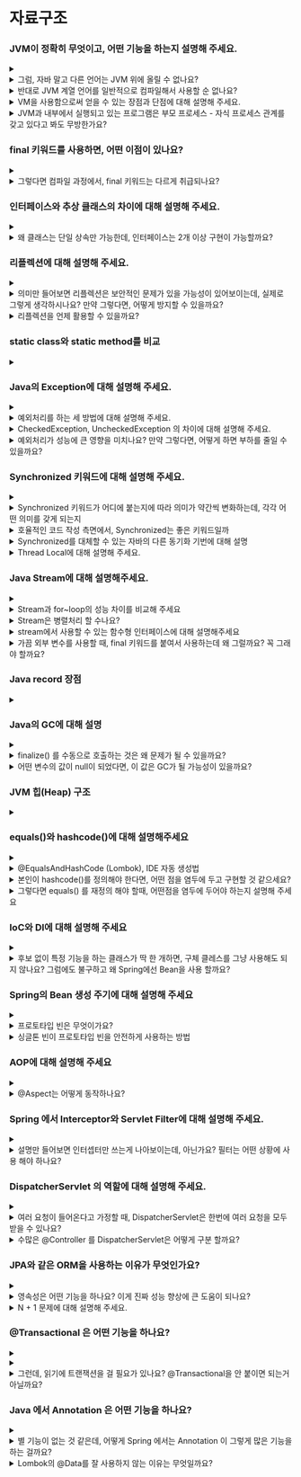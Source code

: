 # 자료구조
### JVM이 정확히 무엇이고, 어떤 기능을 하는지 설명해 주세요.
<details>
<summary></summary>
<div>

## 1. JVM의 정의
- **Java Virtual Machine(JVM)**이란 자바 바이트코드(bytecode)를 실행하기 위한 **가상 컴퓨터(추상화된 컴퓨팅 플랫폼)**입니다.  
- 자바 컴파일러(`javac`)가 생성한 `.class` 파일(바이트코드)을 입력으로 받아, 실제 머신(운영체제·하드웨어)에서 동작할 수 있도록 해석·실행합니다.  
- JVM은 **‘한 번 컴파일하면 어디서나 실행된다(Write Once, Run Anywhere)’**는 자바 플랫폼의 핵심을 가능하게 하는 핵심 요소입니다.

## 2. JVM의 주요 구성 요소
1. **클래스 로더(Class Loader)**  
   - `.class` 파일을 읽어 메모리에 올리고, 내부 데이터 구조로 변환(링크)합니다.  
   - 사용자 정의 클래스뿐 아니라 런타임 라이브러리(예: `java.lang.*`)도 모두 이 서브시스템을 통해 로드됩니다.
2. **런타임 데이터 영역(Runtime Data Areas)**  
   - **메소드 영역(Method Area)**: 클래스·인터페이스의 런타임 상수 풀, 필드·메소드 정보 저장  
   - **힙(Heap)**: 객체 및 배열 인스턴스들이 생성되는 공간  
   - **스택(Stack)**: 각 스레드별로 JVM 호출 스택을 유지(메소드 호출 시마다 프레임 생성)  
   - **프로그램 카운터(PC) 레지스터**: 각 스레드가 현재 실행 중인 바이트코드의 주소를 가리킴  
   - **네이티브 메소드 스택(Native Method Stack)**: 자바 외 언어(C/C++ 등)로 작성된 네이티브 메소드 호출 시 사용
3. **실행 엔진(Execution Engine)**  
   - **인터프리터(Interpreter)**: 바이트코드를 한 줄씩 해석하며 실행  
   - **JIT 컴파일러(Just-In-Time Compiler)**: 반복적으로 호출되는 바이트코드를 네이티브 머신 코드로 번역해 **성능을 최적화**  
4. **가비지 컬렉터(Garbage Collector, GC)**  
   - 더 이상 참조되지 않는 객체를 탐지해 자동으로 메모리를 회수  
   - 메모리 누수를 방지하고, 명시적 메모리 해제 없이 안전한 실행 환경 제공  
5. **네이티브 인터페이스(Java Native Interface, JNI)**  
   - 자바 애플리케이션에서 C/C++ 등의 네이티브 코드를 호출할 수 있게 해 주는 브릿지 역할

## 3. JVM의 주요 기능
- **플랫폼 독립성 보장**  
  자바 바이트코드는 특정 하드웨어나 OS에 종속되지 않으므로, 동일한 `.class` 파일을 Windows·macOS·Linux 등 다양한 환경에서 실행 가능
- **메모리 관리 및 자동 가비지 컬렉션**  
  개발자가 명시적으로 메모리를 해제하지 않아도, JVM이 필요 시점에 객체를 정리하여 안정적인 메모리 운영
- **성능 최적화**  
  JIT 컴파일러를 통해 런타임에 핫스팟(빈번히 호출되는 코드)을 네이티브 코드로 변환, 반복 실행 시 성능 향상
- **보안 관리**  
  바이트코드 검증(bytecode verifier)을 통해 악의적인 코드 삽입을 방지하고, 클래스 로더·보안 매니저를 통해 실행 권한을 제어
- **멀티스레드 스케줄링 지원**  
  JVM 내부에서 스레드별 호출 스택과 PC 레지스터를 관리하여, 자바 레벨의 스레드 동시 실행 및 동기화 제공

## 4. JVM의 동작 과정 요약
1. **소스 코드(.java) → 바이트코드(.class) 컴파일**  
2. **클래스 로더**가 `.class` 파일 로드 및 링크  
3. **바이트코드 검증** (안전성·무결성 검사)  
4. **인터프리터** 또는 **JIT 컴파일러**를 통해 바이트코드 실행  
5. **런타임 데이터 영역**에서 객체 생성 및 메모리 관리  
6. **가비지 컬렉터**가 주기적으로 불필요 객체 회수

## 5. JVM의 이점
- **이식성**: 한번 작성한 코드를 다양한 플랫폼에서 실행  
- **안정성**: 메모리 안전성 및 보안 메커니즘 내장  
- **관리 용이성**: 자동 메모리 관리, 모니터링·디버깅 도구 제공  
- **확장성**: 다양한 가비지 컬렉터(G1, ZGC 등)와 최적화 기법 선택 가능  

---

이와 같이 JVM은 자바 프로그램을 실행하기 위한 **추상화된 런타임 환경**으로, 바이트코드를 플랫폼 독립적으로 해석·컴파일하고, 메모리·스레드·보안을 종합적으로 관리함으로써 자바의 핵심 가치인 “이식성·안정성·성능”을 실현합니다.
</div>
</details>
<details>
<summary>그럼, 자바 말고 다른 언어는 JVM 위에 올릴 수 없나요?</summary>
<div>

JVM은 ‘바이트코드(​.class)’를 실행하는 가상 머신이기 때문에, **바이트코드를 생성할 수 있는(any language compiler)를 JVM 타깃으로 삼기만 하면** 자바뿐 아니라 어떤 언어도 올릴 수 있습니다. 실제로 다음과 같은 언어들이 JVM 위에서 동작합니다:

- **Kotlin**  
  JetBrains에서 만든 정적 타입 언어로, 자바와 100% 상호 운용(interoperability) 가능  
- **Scala**  
  함수형·객체지향을 결합한 언어로, 병렬·비동기 프로그래밍에 강점  
- **Groovy**  
  동적 스크립트 언어로, 자바 문법과 호환되며 빌드 스크립트·테스트 코드 등에 자주 사용  
- **Clojure**  
  JVM 기반의 함수형 리스프(Lisp) 언어, 불변 자료구조·병렬 처리 모델 제공  
- **JRuby**  
  루비(Ruby) 언어를 JVM 위에서 실행할 수 있게 옮긴 구현체  
- **Jython**  
  파이썬(Python) 2.x 계열을 JVM 위에서 실행할 수 있는 구현체  
- **Ceylon, Fantom, Xtend, Gosu, Frege** 등  
  각각 고유의 문법과 특성을 가진 언어들이 JVM 타깃을 지원  

---

## 어떻게 가능할까?
1. **컴파일러 플러그인/백엔드**  
   - 언어의 컴파일러가 최종 산출물을 JVM 바이트코드로 생성하도록 백엔드를 구현  
   - 예: Kotlin 컴파일러, Scala 컴파일러, Groovy 컴파일러 등  
2. **인터프리터 방식**  
   - 순수 자바(Java) 코드로 해당 언어의 인터프리터를 작성하고, JVM에서 직접 해석  
   - 예: JRuby, Jython  
3. **JSR-292 (invokedynamic) 지원**  
   - 자바 7부터 도입된 `invokedynamic` 바이트코드 명령어로 동적 언어를 더 효율적으로 구현  

이처럼 JVM은 **언어 독립적인 런타임 플랫폼**으로 설계되어 있기 때문에, “JVM 타깃 코드(바이트코드)만 만들 수 있느냐”가 관건입니다. 자바가 아니어도, 자신만의 문법·타입 시스템을 가진 언어라도 바이트코드를 생산할 수 있다면 JVM 위에서 실행시킬 수 있습니다.
</div>
</details>
<details>
<summary>반대로 JVM 계열 언어를 일반적으로 컴파일해서 사용할 순 없나요?</summary>
<div>

**JVM 바이트코드로 컴파일**되어 `.class` 파일로 출력되고, 이를 JVM에서 실행하는 방식으로 동작합니다. 즉, 이들은 \*\*"JVM 위에서 실행되는 언어"\*\*입니다. 따라서 보통은 **JVM 없이 실행되지 않습니다.**

하지만 "일반적으로 컴파일해서 사용할 수 없느냐?"는 질문에 대해 더 깊이 들어가 보면 몇 가지 예외나 대안도 존재합니다.

---

### ✅ JVM 계열 언어를 "일반적으로 컴파일해서" 실행하는 방법들

1. **Ahead-of-Time (AOT) 컴파일러 사용**

   * 대표 사례: **GraalVM Native Image**
   * Java나 Kotlin 코드를 JVM 없이 실행할 수 있는 **네이티브 바이너리**로 컴파일합니다.
   * 장점: 빠른 시작 시간, 낮은 메모리 사용량
   * 단점: 리플렉션 등 일부 JVM 기능은 제한될 수 있음

2. **Kotlin/Native**

   * Kotlin은 JVM 이외에도 **Native 플랫폼용 컴파일러(Kotlin/Native)** 를 제공합니다.
   * 주로 iOS, Linux CLI 프로그램 등에 사용됩니다.
   * JVM 없이 실행 가능합니다.

3. **Scala Native**

   * Scala를 LLVM 기반의 **네이티브 코드**로 컴파일하는 프로젝트
   * 아직 완전 성숙하지는 않지만, 간단한 CLI 앱 등은 작성 가능

---

### ❌ 일반적인 상황에서는 JVM이 필요함

* Java나 Kotlin은 기본적으로 `javac`, `kotlinc` 등으로 **바이트코드**를 생성하고,
* 생성된 `.class` 파일은 `java` 커맨드나 JVM 기반 런타임에서 실행됨
* 그러므로 **JVM이 없이는 실행할 수 없습니다.**

---

요약하자면:
\*\*"일반적인 상황에서는 JVM이 필요하지만, 네이티브 컴파일러(AOT)를 사용하면 JVM 없이 실행 가능한 실행 파일도 만들 수 있다"\*\*는 게 핵심입니다.

</div>
</details>

<details>
<summary>VM을 사용함으로써 얻을 수 있는 장점과 단점에 대해 설명해 주세요.</summary>
<div>

가상 머신(VM, 특히 여기서는 **Java Virtual Machine – JVM**을 염두에 두고 설명하겠습니다)을 사용하는 것은 개발과 실행 환경에 많은 영향을 미칩니다. 아래는 **VM 사용의 장점과 단점**을 정리한 내용입니다.

---

## ✅ VM(JVM)을 사용함으로써 얻을 수 있는 **장점**

### 1. **플랫폼 독립성 (Write Once, Run Anywhere)**

* Java나 Kotlin 같은 언어는 바이트코드로 컴파일되고, JVM만 있다면 **Windows, macOS, Linux 등에서 동일하게 실행 가능**합니다.
* 이는 다양한 운영체제를 지원해야 하는 애플리케이션에 큰 장점입니다.

### 2. **풍부한 런타임 기능**

* 자동 메모리 관리(Garbage Collection)
* 스레드 관리, 모니터링, 리플렉션, JIT(Just-In-Time) 컴파일 등 고급 기능 제공
* 개발자가 저수준의 자원 관리를 직접 할 필요가 줄어듭니다.

### 3. **보안**

* JVM은 **샌드박스 환경**을 통해 애플릿이나 스크립트의 접근 범위를 제한할 수 있음
* 특히 웹 기반의 코드 실행 등에서 유용함 (과거에는 많이 쓰였지만 지금은 줄어듦)

### 4. **성숙한 생태계**

* 수십 년에 걸친 **툴링, 디버깅, 모니터링** 생태계
* Spring, Gradle, IntelliJ, JUnit 등 다양한 도구와 라이브러리 제공

### 5. **멀티언어 지원**

* JVM 위에서는 Java 외에도 Kotlin, Scala, Groovy 등 다양한 언어를 사용할 수 있음
* 여러 언어를 섞어 개발하는 것도 가능

---

## ❌ VM(JVM)을 사용할 때의 **단점**

### 1. **시작 시간 지연 (Cold Start)**

* JVM은 애플리케이션 시작 시 초기화 작업이 많아서 **시작 시간이 느릴 수 있음**
* 서버리스 환경이나 CLI 툴 등에서는 큰 단점이 될 수 있음

### 2. **메모리 사용량이 큼**

* JVM 자체가 일정 메모리를 항상 점유하고 있으며, 가비지 컬렉션 등도 추가 리소스를 사용
* 가벼운 애플리케이션에는 과할 수 있음

### 3. **JVM에 대한 의존**

* 실행에 반드시 JVM이 필요하며, JVM 버전에 따라 호환성 문제가 생길 수도 있음
* 설치/배포 환경에서 JVM 유무 확인이 필요

### 4. **네이티브 성능보다 낮을 수 있음**

* C/C++ 등 네이티브 언어보다는 실행 성능이 낮거나 예측 불가능할 수 있음
* 특히 하드웨어에 가까운 시스템 프로그래밍에는 부적합

---

## 🔄 요약 표

| 항목      | 장점             | 단점             |
| ------- | -------------- | -------------- |
| 플랫폼 독립성 | OS에 상관없이 실행 가능 | JVM 설치 필요      |
| 성능      | JIT으로 일정 수준 확보 | 네이티브보다 느릴 수 있음 |
| 메모리     | 자동 관리(GC)      | 리소스 사용량 많음     |
| 보안      | 샌드박스 실행        | 복잡한 설정 필요      |
| 생태계     | 풍부한 도구와 언어     | 러닝 커브 가능       |

---

좋습니다! 아래는 **VM 기반 언어 (예: Java, Kotlin, C#, Scala 등)** 와 **네이티브 언어 (예: C, C++, Rust, Go 등)** 를 다양한 관점에서 비교한 표입니다. 두 유형은 서로 다른 철학과 목적을 가지고 있어, 선택은 사용 목적과 환경에 따라 달라집니다.

---

## ✅ VM 기반 언어 vs 네이티브 언어 비교

| 항목           | VM 기반 언어                              | 네이티브 언어                        |
| ------------ | ------------------------------------- | ------------------------------ |
| **실행 방식**    | 중간 바이트코드로 컴파일 → VM(JVM, CLR 등) 위에서 실행 | 기계어로 직접 컴파일 → OS에서 직접 실행       |
| **플랫폼 독립성**  | 높음 (JVM만 있으면 OS에 상관없이 실행 가능)          | 낮음 (OS별로 바이너리 따로 빌드 필요)        |
| **성능**       | 적절히 빠름 (JIT, GC 등 덕분에 괜찮은 성능)         | 일반적으로 더 빠름 (AOT 컴파일로 최적화됨)     |
| **시작 속도**    | 느릴 수 있음 (JVM 초기화 시간)                  | 빠름 (바로 실행 가능)                  |
| **메모리 사용**   | 더 큼 (JVM 자체 오버헤드 + GC 리소스)            | 더 작음 (직접 메모리 관리)               |
| **개발 생산성**   | 높음 (자동 메모리 관리, 풍부한 라이브러리, 리플렉션 등)     | 낮을 수 있음 (직접 메모리 관리, 포인터 등)     |
| **디버깅/모니터링** | 풍부한 툴 제공 (JVM 기반 툴: VisualVM, JFR 등)  | 도구는 다양하지만 OS/언어마다 다름           |
| **안정성**      | 메모리 관련 버그 적음 (GC, 타입 안정성)             | 메모리 오류 발생 가능 (버퍼 오버플로우 등)      |
| **호환성**      | JVM 버전 간 이슈 있을 수 있음                   | OS/컴파일러 종속성 문제 있을 수 있음         |
| **사용 예**     | 웹 서버, 대규모 엔터프라이즈 앱, 백엔드 시스템           | 시스템 프로그래밍, 게임, OS, 실시간 앱, 임베디드 |

---

## ✅ 요약

* **VM 기반 언어**

  * 장점: 개발 속도 빠르고 안정적, 이식성 우수
  * 단점: 성능과 자원 사용면에서 불리

* **네이티브 언어**

  * 장점: 성능 우수, 리소스 제어 가능
  * 단점: 개발 난이도 높고, 플랫폼 종속성 있음

---

### 💡 어떤 경우에 어떤 언어를 쓰면 좋을까?

| 상황                        | 추천               |
| ------------------------- | ---------------- |
| 빠르게 안정적인 서버 구축            | Java, Kotlin, C# |
| 고성능 시스템이나 게임 개발           | C++, Rust        |
| 임베디드 시스템, 드라이버            | C                |
| 빠른 시작 시간과 단일 실행파일이 중요한 경우 | Go, Rust         |
| 복잡한 비즈니스 로직이 많은 대형 서비스    | Java, Scala      |

---


</div>
</details>

<details>
<summary>JVM과 내부에서 실행되고 있는 프로그램은 부모 프로세스 - 자식 프로세스 관계를 갖고 있다고 봐도 무방한가요?</summary>
<div>

**JVM과 그 안에서 실행되는 프로그램(Java, Kotlin 등으로 작성된 코드)** 간의 관계를 \*\*"부모-자식 프로세스 관계"\*\*로 보는 것은 **정확하지 않습니다.**

---

## 🔍 이유 설명

### ✅ JVM은 **하나의 프로세스**입니다.

* 우리가 `java MyProgram` 같은 명령어로 프로그램을 실행하면:

  1. **JVM 프로세스**가 시작되고
  2. 그 안에서 `.class` 또는 `.jar` 파일에 담긴 **바이트코드를 해석/실행**합니다.
* 즉, **Java 애플리케이션은 JVM 프로세스 안에서 실행되는 코드일 뿐**, 별도의 프로세스가 아닙니다.

➡️ 따라서 JVM과 Java 애플리케이션은 **"부모-자식 프로세스"가 아니라, "호스트와 내부 실행 코드" 관계**입니다.

---

## 💡 예외적으로 자식 프로세스를 생성하는 경우

Java 애플리케이션 내에서 다음과 같은 방식으로 **실제 자식 프로세스**를 생성할 수는 있습니다:

```java
Process p = Runtime.getRuntime().exec("ping google.com");
```

* 이 경우 `ping`은 **자식 프로세스**로 실행되며,
* **JVM은 부모 프로세스**, `ping`은 실제 OS 레벨에서 **자식 프로세스**가 됩니다.

---

## 🔄 요약

| 구분                     | 관계                               |
| ---------------------- | -------------------------------- |
| JVM ↔ Java 애플리케이션      | ❌ 프로세스-프로세스 아님 (같은 프로세스 내에서 실행됨) |
| JVM ↔ exec()로 만든 외부 명령 | ✅ 부모-자식 프로세스 관계 성립               |

---

ps, top, pstree 같은 명령어로 JVM과 서브프로세스 관계를 확인

리눅스나 유닉스 계열 시스템에서 **JVM과 서브프로세스 관계**를 확인하는 데 사용할 수 있는 주요 명령어들을 아래에 정리

---

## ✅ 1. `ps` 명령어

```bash
ps -ef | grep java
```

* 현재 실행 중인 JVM 프로세스를 확인할 수 있습니다.
* `java -jar MyApp.jar` 같은 명령이 보일 겁니다.

---

## ✅ 2. `pstree` 명령어

```bash
pstree -p
```

* 프로세스들을 **트리 구조로 시각화**해서 보여줍니다.
* JVM이 `exec()` 등을 통해 생성한 **자식 프로세스**가 있다면 JVM PID 아래에 보이게 됩니다.

예시:

```
systemd(1)─┬─java(12345)─┬─ping(12346)
```

→ 여기서 `java(12345)`가 JVM이고, `ping(12346)`은 `Runtime.exec()` 등으로 생성된 자식 프로세스입니다.

---

## ✅ 3. `top` 또는 `htop`

* 실행 중인 프로세스를 실시간으로 볼 수 있고,
* `htop`에서는 **트리 모드(F5)** 로 자식 프로세스를 확인할 수 있습니다.

---

## ✅ 4. Java 코드에서 PID 확인하는 방법

```java
long pid = ProcessHandle.current().pid();
System.out.println("JVM PID: " + pid);
```

자식 프로세스는 아래처럼 생성:

```java
Process p = Runtime.getRuntime().exec("ping google.com");
```

이 경우, OS 레벨에서 `ping` 프로세스는 위 JVM의 **자식 프로세스**로 보이게 됩니다.

---

</div>
</details>

### final 키워드를 사용하면, 어떤 이점이 있나요?

<details>
<summary></summary>
<div>

1. 변수에 final 사용
java
복사
편집
final int x = 10;
한 번 초기화된 이후 값을 변경할 수 없음.

이점:

불변성 보장: 코드 흐름 중 값이 바뀌지 않아 오류 가능성 감소.

멀티스레딩 환경에서 안정성 향상: final 변수는 thread-safe하게 작동함.

2. 메서드에 final 사용
java
복사
편집
class Parent {
    public final void show() {
        System.out.println("Hello");
    }
}
서브클래스에서 오버라이드 금지.

이점:

의도한 동작을 유지: 중요한 로직이 자식 클래스에서 변경되지 않도록 보장.

보안성 향상: 예기치 않은 확장을 막아 코드 안정성 증가.

3. 클래스에 final 사용
java
복사
편집
final class MyClass {
    // ...
}
상속이 불가능한 클래스.

이점:

디자인 고정: 의도적으로 확장을 금지해 API 설계 안정성 확보.

성능 최적화 가능: JIT 컴파일러가 final 클래스는 더 공격적으로 최적화 가능.

추가 이점
가독성 향상: 값을 변경하지 않을 것임을 명시적으로 표현.

에러 예방: 실수로 변수 재할당, 메서드 오버라이드 등 방지.

필요 이상으로 final을 남용하면 유연성이 떨어질 수 있으므로, 변경 가능성이 없다고 확신할 때 사용
</div>
</details>

<details>
<summary>그렇다면 컴파일 과정에서, final 키워드는 다르게 취급되나요?</summary>
<div>

`final` 키워드는 **컴파일러와 JVM이 코드를 다르게 최적화할 수 있도록 힌트를 주는 역할**을 합니다. 컴파일 과정에서 `final`이 있으면 다음과 같은 방식으로 특별히 취급됩니다:

---

### 1. **`final` 변수 (특히 상수)는 인라인(inline) 처리됨**

```java
final int A = 10;
int b = A + 5;
```

* 컴파일 시점에 `A`는 리터럴 `10`으로 직접 치환되어 사용됨.
* **결과적으로 더 빠른 실행**과 **메모리 절약** 가능.
* 단, `static final` 변수는 상수 풀(Constant Pool)에 저장되어 전역적으로 재사용 가능.

---

### 2. **`final` 메서드는 오버라이딩이 불가능하므로 디스패치 최적화 가능**

```java
final void doSomething() {}
```

* 메서드가 서브클래스에서 바뀔 수 없으므로 **정적 바인딩(static binding)** 사용 가능.
* 일반적인 메서드는 **동적 바인딩**을 거쳐야 하지만, `final`이면 그 과정을 생략 가능 → **호출 속도 향상**.

---

### 3. **`final` 클래스는 전체 구조가 고정되므로 더 과감한 최적화 가능**

```java
final class MyUtil { ... }
```

* JVM이 클래스의 구조나 메서드 호출 방식이 절대 바뀌지 않는다고 확신할 수 있어, **JIT 컴파일러가 aggressive한 인라이닝이나 옵티마이제이션 수행** 가능.

---

### 4. **`final` 지역 변수는 람다나 익명 클래스에서 참조 가능**

```java
Runnable r = () -> {
    System.out.println(a); // a는 final 또는 effectively final이어야 함
};
```

* 컴파일러는 해당 변수를 \*\*closure(클로저)\*\*에 캡처해야 하므로, 값이 바뀌지 않음을 확신해야 함.

---

요약하면, **`final`은 컴파일러에게 "이 값/구조는 바뀌지 않는다"는 확신을 주어 더 효율적인 바이트코드와 실행 성능을 가능하게 합니다**.

`final` 키워드는 JIT(Just-In-Time) 컴파일러가 **더 aggressive(공격적인) 인라이닝 및 최적화**를 수행할 수 있도록 도와줍니다. 그 이유와 작동 방식은 다음과 같습니다:

---

### ✅ **JIT 컴파일러 최적화란?**

* JIT은 자바 바이트코드를 **런타임 시 기계어로 변환하면서 성능 최적화**를 수행합니다.
* JIT의 목표는 CPU가 더 빠르게 실행할 수 있도록 **중복 제거**, **함수 인라이닝**, **루프 최적화** 등을 적용하는 것입니다.

---

### 💡 `final`이 어떻게 도움이 되는가?

#### 1. **메서드 인라이닝 (Method Inlining)**

* 인라이닝이란, **함수를 호출하지 않고, 그 내부 코드를 호출 지점에 직접 삽입**하는 최적화입니다.
* 일반 메서드는 오버라이딩 가능성이 있어 런타임까지 어떤 구현이 호출될지 확정할 수 없습니다.
* 하지만 `final` 메서드는 **절대 오버라이딩되지 않음** → **JVM이 인라인을 바로 적용 가능**.

예:

```java
final void printHello() {
    System.out.println("Hello");
}
```

* 이 함수가 자주 호출된다면, 호출부에 `System.out.println("Hello");`를 직접 넣을 수 있습니다.
* → **함수 호출 비용 제거** + **JVM 추가 최적화 가능**.

---

#### 2. **클래스 인라이닝**

* `final` 클래스는 구조가 확정되어 있어, **JVM이 객체 구조를 분석하고 최적화하기 쉬움**.
* 예: `final class Point { int x, y; }`

  * 객체 생성 시 구조가 불변임을 알기 때문에 **메모리 접근이나 생성 비용 최적화 가능**.

---

#### 3. **필드 접근 최적화**

* `final` 필드는 한 번만 설정되고 이후 변경되지 않기 때문에:

  * **CPU 캐시에 안정적으로 유지될 수 있음**
  * **배치된 값이 바로 인라인**되거나 **dead code 제거 대상이 아님**.

---

### 🧠 요약

| 키워드           | JIT 최적화 혜택          |
| ------------- | ------------------- |
| `final` 메서드   | 인라이닝, 정적 바인딩 가능     |
| `final` 클래스   | 인라인 생성, 구조 최적화      |
| `final` 변수/필드 | 값 고정 → 빠른 접근, 상수 대체 |

---

JIT의 이런 최적화는 특히 **반복 호출**, **루프 내 코드**, **작은 유틸리티 메서드**에서 성능 차이를 체감할 수 있습니다.

</div>
</details>

### 인터페이스와 추상 클래스의 차이에 대해 설명해 주세요.

<details>
<summary></summary>
<div>
인터페이스(Interface)와 추상 클래스(Abstract Class)는 모두 Java에서 \*\*추상화(abstraction)\*\*를 제공하는 도구지만, 용도와 사용 방식에 중요한 차이가 있습니다. 아래에서 핵심 차이를 정리해 드리겠습니다.

---

## ✅ 기본 개념

| 항목      | 인터페이스 (Interface)             | 추상 클래스 (Abstract Class)          |
| ------- | ----------------------------- | -------------------------------- |
| 목적      | **계약(Contract)**: 무엇을 할 수 있는가 | **틀 제공(Template)**: 어떻게 동작해야 하는가 |
| 다중 상속   | O (여러 인터페이스 구현 가능)            | X (한 개의 클래스만 상속 가능)              |
| 인스턴스 생성 | X (객체 생성 불가)                  | X (객체 생성 불가)                     |

---

## ✅ 멤버 구성

| 항목  | 인터페이스                           | 추상 클래스                           |
| --- | ------------------------------- | -------------------------------- |
| 필드  | `public static final` 상수만 가능    | 일반 필드 가능 (private, protected 포함) |
| 메서드 | 기본은 추상 메서드, `default/static` 허용 | 추상 메서드 + 일반 메서드 둘 다 가능           |
| 생성자 | 없음                              | 있음                               |

---

## ✅ 사용 목적 차이

| 항목       | 인터페이스                       | 추상 클래스                      |
| -------- | --------------------------- | --------------------------- |
| 언제 사용하나? | 전혀 다른 계열의 클래스에 **공통 기능 명세** | 관련 있는 클래스들의 **공통 기능 구현 제공** |
| 예시       | `Comparable`, `Runnable`    | `Animal`, `Shape` 등         |

---

## ✅ Java 8 이후의 인터페이스 변화

* `default` 메서드: 인터페이스에서도 구현 가능해짐.
* `static` 메서드: 인터페이스에 정적 메서드 정의 가능.
* 하지만 여전히 \*\*상태(필드)\*\*는 가질 수 없으며, `Object` 클래스의 메서드는 오버라이드 불가.

---

## ✅ 예제 비교

### 인터페이스 예

```java
interface Drivable {
    void drive();
}
```

### 추상 클래스 예

```java
abstract class Vehicle {
    int speed;

    void setSpeed(int speed) {
        this.speed = speed;
    }

    abstract void drive();
}
```

---

## 🔄 요약 비교

| 기준     | 인터페이스       | 추상 클래스  |
| ------ | ----------- | ------- |
| 다중 상속  | 가능          | 불가능     |
| 상태(필드) | 가질 수 없음     | 가질 수 있음 |
| 기본 구현  | Java 8부터 가능 | 항상 가능   |
| 생성자    | 없음          | 있음      |
| 관계     | "할 수 있다"    | "이다"    |

---

### ✅ 실무 조언:

* **"서로 관련 없는 객체들에 공통 기능을 부여"** → 인터페이스
* **"공통된 속성과 동작이 있는 상속 구조"** → 추상 클래스

둘을 **동시에 사용할 수도 있고**, **하나의 추상 클래스가 여러 인터페이스를 구현**할 수도 있습니다.

</div>
</details>

<details>
<summary>왜 클래스는 단일 상속만 가능한데, 인터페이스는 2개 이상 구현이 가능할까요?</summary>
<div>

아주 좋은 질문입니다! 핵심은 \*\*"복잡성과 충돌을 방지하면서도 유연성을 제공하려는 설계 철학"\*\*에 있습니다.

---

## ✅ 클래스는 **단일 상속**만 가능한 이유

### ⚠️ 다중 상속의 문제점 (클래스 기준)

다중 상속은 **여러 부모 클래스에서 동일한 이름의 메서드나 필드**를 상속받을 경우, \*\*우선순위를 알기 어려워서 모호성(ambiguity)\*\*이 발생합니다.

예를 들어:

```java
class A {
    void hello() { System.out.println("Hello from A"); }
}

class B {
    void hello() { System.out.println("Hello from B"); }
}

// Java에서는 아래와 같은 다중 상속이 허용되지 않음
class C extends A, B { } // 오류 발생!
```

* 위 상황에서는 `C.hello()`가 A의 것인지 B의 것인지 **결정할 수 없음**.
* 이는 **Diamond Problem**이라고도 불립니다.

➡️ **이런 혼란을 피하기 위해 자바는 클래스에 대해 "단일 상속"만 허용**합니다.

---

## ✅ 인터페이스는 **다중 구현**이 가능한 이유

### ✔️ 인터페이스는 본질적으로 \*\*계약(명세)\*\*만 정의하기 때문

* 인터페이스는 **상태(필드)나 구현을 갖지 않는 추상적인 메서드 선언**만 포함했기 때문에, 충돌 가능성이 거의 없음.
* 즉, 클래스는 **구현과 상태를 상속**하지만, 인터페이스는 \*\*기능의 약속(형태)\*\*만 상속.

예:

```java
interface Flyable {
    void fly();
}

interface Swimmable {
    void swim();
}

class Duck implements Flyable, Swimmable {
    public void fly() { System.out.println("Flying"); }
    public void swim() { System.out.println("Swimming"); }
}
```

* Duck은 **두 인터페이스 모두의 기능을 명확하게 구현**하면 되기 때문에 충돌 없음.

---

## ✅ Java 8 이후: `default` 메서드로 생긴 잠재적 충돌

인터페이스에 `default` 메서드가 생기면서 충돌 가능성이 생겼지만, Java는 다음과 같이 **명시적 해결**을 요구합니다:

```java
interface A {
    default void hello() { System.out.println("Hello from A"); }
}

interface B {
    default void hello() { System.out.println("Hello from B"); }
}

class C implements A, B {
    public void hello() {
        A.super.hello(); // 또는 B.super.hello();
    }
}
```

➡️ 충돌 시 개발자가 **직접 우선순위를 지정**하게 강제함 → **안전성과 유연성 모두 확보**.

---

## 🧠 결론

| 구분         | 클래스 상속       | 인터페이스 구현         |
| ---------- | ------------ | ---------------- |
| 다중 상속 허용   | ❌            | ✅                |
| 이유         | 충돌 위험, 상태 상속 | 명세만 제공, 구현 충돌 없음 |
| Java 설계 철학 | 안전성 우선       | 유연성 확보           |

---

즉, **인터페이스는 충돌 없이 유연한 기능 조합이 가능하기 때문에 다중 구현을 허용하지만**, **클래스는 복잡한 상태와 구현을 포함하기 때문에 단일 상속만 허용되는 것**입니다.

</div>
</details>

### 리플렉션에 대해 설명해 주세요.

<details>
<summary></summary>
<div>

### 🔍 리플렉션의 핵심 개념

리플렉션을 사용하면 프로그램이 실행 중일 때 다음과 같은 작업이 가능합니다:

- 클래스의 이름, 메서드, 필드, 생성자 등의 **구조를 조회**
- **새로운 인스턴스 생성**
- **메서드 호출**
- **필드(변수) 값 읽기/쓰기**
- **어노테이션 읽기**

---

### 🛠️ 리플렉션의 예 (Java 기준)

```java
Class<?> clazz = Class.forName("com.example.MyClass");  // 클래스 로딩
Object obj = clazz.getDeclaredConstructor().newInstance();  // 인스턴스 생성
Method method = clazz.getMethod("sayHello");  // 메서드 조회
method.invoke(obj);  // 메서드 호출

```

---

### ⚠️ 리플렉션의 단점

1. **성능 저하** – 일반적인 코드보다 느립니다 (JIT 최적화 어려움)
2. **보안 이슈** – private 필드/메서드 접근 가능
3. **유지보수 어려움** – 코드 가독성 낮고 오류가 런타임까지 숨겨짐

---

### 🎯 리플렉션이 유용한 상황

- 프레임워크 개발 (예: 스프링, Hibernate)
- 테스트 도구 (예: JUnit)
- 의존성 주입 / 객체 직렬화 / JSON 매핑
</div>
</details>

<details>
<summary>의미만 들어보면 리플렉션은 보안적인 문제가 있을 가능성이 있어보이는데, 실제로 그렇게 생각하시나요? 만약 그렇다면, 어떻게 방지할 수 있을까요?</summary>
<div>

### 🔐 왜 리플렉션이 보안상 위험한가?

1. **접근 제한 무력화**
    
    `private`, `protected` 멤버에도 `setAccessible(true)`를 통해 접근 가능:
    
    ```java
    Field field = clazz.getDeclaredField("secret");
    field.setAccessible(true);  // 접근 제한 해제
    
    ```
    
2. **코드 무결성 훼손**
    
    원래 의도하지 않은 방식으로 객체를 조작해 버그나 취약점을 만들 수 있음.
    
3. **샌드박스 우회**
    
    제한된 환경(예: JVM 샌드박스, 웹브라우저)에서도 시스템 자원에 접근할 수 있게 될 수 있음.
    
4. **민감한 정보 노출**
    
    예: 인증 토큰, 비밀번호, 내부 설정 등을 리플렉션으로 조회 가능
    

---

### 🛡️ 리플렉션 관련 보안 위험을 방지하는 방법

1. **보안 매니저(Security Manager) 사용** *(Java 환경)*
    
    리플렉션으로 접근할 수 있는 범위를 제어할 수 있었지만, Java 17 이후 deprecated됨.
    
2. **모듈 시스템 활용 (Java 9+)**
    
    `module-info.java`를 통해 특정 패키지나 클래스를 외부에서 접근 불가하도록 선언.
    
3. **접근 권한 체크**
    
    `setAccessible(true)`는 보안 매니저나 정책에 따라 제한 가능.
    
4. **코드 리뷰와 정적 분석 도구 활용**
    
    리플렉션 사용이 포함된 부분을 별도로 검토하고, 정적 분석 도구(예: SonarQube)로 감시.
    
5. **라이브러리 사용 주의**
    
    외부 라이브러리가 리플렉션을 남용할 수 있으므로, 신뢰할 수 있는 라이브러리만 사용.
    
6. **최대한 사용 자제**
    
    리플렉션은 꼭 필요한 경우에만 사용하고, 가능한 대체 방법(예: 인터페이스, 전략 패턴 등)을 고려.
    

---

### ✅ 결론

> 리플렉션은 강력하지만, 잘못 사용하면 보안상 매우 위험한 도구입니다.
> 
> 
> 보안 정책과 설계 원칙에 따라 신중하게 사용하고, **사전 통제**와 **사후 모니터링**이 필요합니다.
>
</div>
</details>

<details>
<summary>리플렉션을 언제 활용할 수 있을까요?</summary>
<div>

리플렉션(reflection)은 **일반적인 개발에서는 가급적 피하는 것이 원칙**이지만, 특정 상황에서는 **다른 방법으로는 해결하기 어려운 유용한 도구**가 됩니다. 아래는 **리플렉션을 사용해도 되는(혹은 사용하는 게 적절한) 대표적인 상황들**입니다.

---

## ✅ 리플렉션을 사용해도 되는/사용이 적절한 상황

---

### 1. **프레임워크나 라이브러리 개발**

- **목적**: 사용자의 클래스 구조를 몰라도 자동으로 DI(의존성 주입), 애노테이션 처리, 설정 바인딩 등을 구현
- **예시**: Spring, Hibernate, Jackson, JUnit 등
- **사용 이유**: 클래스나 필드 정보를 런타임에 동적으로 해석해야 하기 때문

```java
Field field = clazz.getDeclaredField("username");
field.setAccessible(true);
field.set(instance, "admin");

```

---

### 2. **직렬화/역직렬화 처리**

- **목적**: 객체를 JSON, XML 등으로 변환하거나 다시 복원할 때
- **예시**: Gson, Jackson 등이 객체의 필드를 리플렉션으로 탐색해서 값 변환

---

### 3. **애노테이션 기반 처리**

- **목적**: 특정 애노테이션이 붙은 클래스/메서드/필드를 찾아 기능 실행
- **예시**: 테스트 메서드(@Test) 실행, 커스텀 컨트롤러 등록 등

```java
if (method.isAnnotationPresent(MyAnnotation.class)) {
    method.invoke(obj);
}

```

---

### 4. **플러그인 시스템, 모듈 로딩**

- **목적**: 클래스 이름을 문자열로 받아서 동적으로 로딩 및 실행
- **예시**: 게임 모드 시스템, 스크립트 기반 확장

```java
Class<?> pluginClass = Class.forName("com.game.plugins.SpeedBoost");
Plugin plugin = (Plugin) pluginClass.getDeclaredConstructor().newInstance();

```

---

### 5. **테스트 도구에서의 내부 접근**

- **목적**: 테스트 코드에서 private 필드나 메서드를 조작하고 검증할 필요가 있을 때
- **예시**: 단위 테스트에서 내부 상태 강제 설정

---

### 6. **로깅 및 디버깅 도구**

- **목적**: 런타임 객체의 구조를 분석해서 콘솔에 출력하는 등의 작업

---

## ⚠️ 사용을 피해야 할 일반적인 상황

| 상황 | 대체 가능 | 이유 |
| --- | --- | --- |
| 단순 메서드 호출 | O (직접 호출) | 리플렉션은 느리고 복잡 |
| 일반 필드 접근 | O | 유지보수 어려움 |
| 로직 제어 | O (패턴 활용) | 코드 구조가 불투명해짐 |

---

## 🔑 요약

> 리플렉션은 "플러그인처럼 유연한 구조"가 필요한 도구적 환경에서만 사용하는 것이 원칙입니다.
> 애플리케이션 로직 자체에 남용해서는 안 됩니다.
</div>
</details>

### static class와 static method를 비교

<details>
<summary></summary>
<div>

## 📘 개념 비교: `static class` vs `static method`

| 항목 | `static class` | `static method` |
| --- | --- | --- |
| **정의 위치** | 클래스 안에 중첩(nested)되어 정의 | 클래스 내부의 정적 메서드 |
| **사용 주체** | **클래스 자체**가 소유 (인스턴스 불필요) | **클래스 이름**으로 직접 호출 가능 |
| **주로 사용되는 경우** | 유틸리티 클래스나 구조적 데이터 정리 목적 | 헬퍼 함수, 공통 기능 등 |
| **인스턴스 변수 접근** | 외부 클래스 인스턴스에 접근 불가 | 인스턴스 변수에 접근 불가 |
| **언제 사용하나?** | 클래스 간 구조적 연결이 필요할 때 | 상태를 가지지 않는 동작(기능)만 구현할 때 |

---

## 🧱 예제 (Java 기준)

### 🔹 `static method` 예시

```java
public class MathUtils {
    public static int add(int a, int b) {
        return a + b;
    }
}

// 사용
int sum = MathUtils.add(3, 5);

```

- 객체 생성 없이 바로 호출 가능
- 상태를 가지지 않고 입력 → 출력만 존재

---

### 🔹 `static class` 예시

```java
public class Outer {
    static class Inner {
        void print() {
            System.out.println("Static nested class");
        }
    }
}

// 사용
Outer.Inner inner = new Outer.Inner();
inner.print();

```

- 외부 클래스 인스턴스 없이도 내부 클래스 생성 가능
- 외부 클래스의 **인스턴스 변수에는 접근 불가**

---

## 🧠 정리

| 상황 | 사용 추천 |
| --- | --- |
| 기능(행위)만 구현, 상태가 필요 없음 | `static method` |
| 구조상 클래스 내부에 또 다른 클래스를 정의하고 싶음 | `static class` |
| 내부 클래스가 외부 클래스 인스턴스 필요 | **비-static class** 사용 |
</div>
</details>

### Java의 Exception에 대해 설명해 주세요.
<details>
<summary></summary>
<div>

Java에서 `Exception`(예외)은 **프로그램 실행 중 발생할 수 있는 오류 상황을 객체로 표현한 것**입니다. 예외 처리를 통해 프로그램은 **예상치 못한 문제를 중단하지 않고 안정적으로 대응**할 수 있습니다.

---

## ✅ 1. Exception의 분류

Java에서는 `Throwable` 클래스가 **예외 계층의 최상위**입니다. 그 하위로 두 가지 주요 분류가 있습니다:

```
Throwable
 ├── Error             // 시스템 오류 (OutOfMemoryError 등 → 처리 불가)
 └── Exception         // 일반적인 예외 (처리 가능)
      ├── CheckedException   // 반드시 처리해야 하는 예외
      └── UncheckedException // 런타임 예외 (선택적 처리)

```

| 유형 | 설명 | 예시 |
| --- | --- | --- |
| ✅ Checked Exception | 컴파일 시점에 예외 처리 필요 | `IOException`, `SQLException` |
| ⚠️ Unchecked Exception (RuntimeException) | 컴파일러가 강제하지 않음 | `NullPointerException`, `IndexOutOfBoundsException` |

---

## ✅ 2. 예외 처리 방법

### 🔹 try-catch-finally

```java
try {
    int result = 10 / 0;
} catch (ArithmeticException e) {
    System.out.println("0으로 나눌 수 없습니다.");
} finally {
    System.out.println("항상 실행됩니다.");
}

```

### 🔹 throws

메서드 호출자에게 예외 처리를 **위임**할 수 있습니다.

```java
public void readFile(String path) throws IOException {
    FileReader fr = new FileReader(path);
}

```

---

## ✅ 3. 사용자 정의 예외

자신만의 예외를 만들어서 의미 있는 오류를 표현할 수 있습니다.

```java
public class InvalidUserException extends Exception {
    public InvalidUserException(String message) {
        super(message);
    }
}

```

사용 시:

```java
if (!user.isValid()) {
    throw new InvalidUserException("유효하지 않은 사용자입니다.");
}

```

---

## ✅ 4. 예외 vs 오류 (Error)

| 항목 | Exception | Error |
| --- | --- | --- |
| 목적 | 예외적 상황에 대한 **복구 가능성** 고려 | JVM 내부 오류 등 **복구 불가능** |
| 예시 | `FileNotFoundException`, `IllegalArgumentException` | `OutOfMemoryError`, `StackOverflowError` |
| 처리 | try-catch or throws | 보통 처리하지 않음 |

---

## ✅ 5. 실무 팁

- **예외 메시지는 구체적으로**: 로그 분석 시 원인 파악이 쉬움
- **Exception wrapping**: 다른 계층으로 전달할 때 `throw new CustomException("...", cause)` 형태로 감싸면 stack trace 보존 가능
- **최대한 구체적인 예외로 catch**: `catch (Exception e)`는 가급적 피함
- **예외 남용 주의**: 제어 흐름에 예외를 쓰는 건 성능과 가독성에 좋지 않음

---

### 🔚 정리

> Java의 Exception은 안정적인 프로그램 실행을 위한 핵심 도구입니다.
> 
> 
> 적절히 **예외를 구분하고**, **처리 전략을 세우며**, **사용자 정의 예외로 도메인을 표현**하면
> 
> 견고하고 유지보수성 높은 코드를 만들 수 있습니다.
>
</div>
</details>

<details>
<summary>예외처리를 하는 세 방법에 대해 설명해 주세요.</summary>
<div>

Java에서 예외를 처리하는 **대표적인 3가지 방법**은 다음과 같습니다:

---

### ✅ 1. `try-catch` 문 사용

예외 발생이 예상되는 코드를 `try` 블록에 작성하고, 예외 발생 시 실행할 코드를 `catch` 블록에 작성합니다.

```java
try {
    int result = 10 / 0;
} catch (ArithmeticException e) {
    System.out.println("예외 발생: " + e.getMessage());
}

```

- **특징**: 예외를 직접 처리하여 프로그램 중단 없이 흐름을 유지
- **사용 시점**: 예외가 발생할 수 있는 위치에서 **즉시 처리**해야 할 때

---

### ✅ 2. `throws` 키워드로 위임

메서드 선언부에서 `throws` 키워드를 사용해 예외 처리를 **호출자에게 위임**합니다.

```java
public void readFile(String path) throws IOException {
    FileReader fr = new FileReader(path);
}

```

- **특징**: 호출한 쪽에서 예외를 처리하게 하여 책임을 분리
- **사용 시점**: 메서드 내부에서 예외 처리하기 적절치 않을 때

---

### ✅ 3. `try-catch-finally` 또는 `try-with-resources`

예외가 발생하든 안 하든 **항상 실행**해야 하는 코드를 `finally`에 작성하거나, 리소스를 안전하게 자동 닫기 위해 `try-with-resources`를 사용합니다.

### ✅ `finally` 예시:

```java
FileInputStream fis = null;
try {
    fis = new FileInputStream("file.txt");
    // 파일 처리
} catch (IOException e) {
    e.printStackTrace();
} finally {
    if (fis != null) {
        try {
            fis.close();
        } catch (IOException e) {
            e.printStackTrace();
        }
    }
}

```

### ✅ `try-with-resources` 예시:

```java
try (FileInputStream fis = new FileInputStream("file.txt")) {
    // 파일 처리
} catch (IOException e) {
    e.printStackTrace();
}

```

- **특징**: 자원 정리를 자동으로 하거나, 항상 실행되어야 할 코드를 보장
- **사용 시점**: 파일, 네트워크 등 **자원 관리**가 필요한 경우

---

### 🔚 요약

| 방법 | 사용 목적 | 사용 시점 |
| --- | --- | --- |
| `try-catch` | 예외를 즉시 처리 | 직접 처리 필요할 때 |
| `throws` | 예외를 위임 | 호출자에게 책임 넘길 때 |
| `finally` / `try-with-resources` | 리소스 정리 보장 | 파일/DB/네트워크 등 |

---

**💡 실무 팁**: 예외는 무조건 잡기보다는, **의미 있는 위치에서 적절히 처리하거나 위임**하는 게 중요합니다.
</div>
</details>

<details>
<summary>CheckedException, UncheckedException 의 차이에 대해 설명해 주세요.</summary>
<div>

## ✅ Checked Exception

| 특징 | 내용 |
| --- | --- |
| 컴파일 시점 | **컴파일러가 강제로 처리** 요구 (`try-catch` 또는 `throws`) |
| 상속 관계 | `Exception`을 상속하지만, `RuntimeException`은 **제외** |
| 예시 | `IOException`, `SQLException`, `ParseException` 등 |
| 목적 | 예외 처리를 강제해서 **신뢰성** 높이기 위함 |

### ✔ 예:

```java
public void readFile(String path) throws IOException {
    FileReader reader = new FileReader(path); // 컴파일 에러 발생 → 예외 처리 필요
}

```

---

## ✅ Unchecked Exception

| 특징 | 내용 |
| --- | --- |
| 컴파일 시점 | **컴파일러가 처리 강제하지 않음** |
| 상속 관계 | `RuntimeException` 및 그 하위 클래스 |
| 예시 | `NullPointerException`, `IllegalArgumentException`, `IndexOutOfBoundsException` 등 |
| 목적 | **프로그래밍 로직 오류** → 개발자가 코드 수정으로 해결해야 함 |

### ✔ 예:

```java
public int divide(int a, int b) {
    return a / b; // b가 0이면 ArithmeticException 발생 (언체크드지만 컴파일 통과)
}

```

---

## ✅ 차이 요약

| 구분 | 체크드 예외 | 언체크드 예외 |
| --- | --- | --- |
| 강제 처리 | O (`try-catch` 또는 `throws`) | X |
| 컴파일러 검사 | O | X |
| 상속 관계 | `Exception` (단, `RuntimeException` 제외) | `RuntimeException` 및 하위 |
| 용도 | 외부 문제 (파일, DB 등) | 프로그래밍 실수 |
| 예 | `IOException`, `SQLException` | `NullPointerException`, `ArrayIndexOutOfBoundsException` |

---

## ✅ 결론

- **체크드 예외**: 발생 가능성이 높고, 회복 가능한 외부 문제
    
    → "파일이 없을 수도 있으니 대비하라"는 메시지
    
- **언체크드 예외**: 주로 프로그래머 실수 (버그)
    
    → "이건 네가 코드 제대로 짜야 한다"는 의미
    

---

실무에서는 **체크드 예외를 싫어하는 개발자도 많지만**, 외부와의 인터페이스가 많거나 안정성이 중요한 시스템에서는 여전히 유용하게 사용됩니다.
</div>
</details>

<details>
<summary>예외처리가 성능에 큰 영향을 미치나요? 만약 그렇다면, 어떻게 하면 부하를 줄일 수 있을까요?</summary>
<div>

**Java의 예외 처리(Exception Handling)는 성능에 영향을 미칠 수 있습니다.**

하지만 중요한 건 "예외 발생 자체"가 느린 것이지, "try-catch 구문이 있다고 해서 성능이 떨어지지는 않는다"는 점입니다.

---

## ✅ 예외 처리와 성능 영향

### ✔ 영향이 있는 부분

- **예외가 실제로 발생**할 때 → **스택 트레이스(stack trace)** 생성, **예외 객체 생성**, **컨트롤 흐름 변경** 등으로 CPU 비용이 큽니다.
- 반복문이나 실시간 처리 코드에서 예외가 **자주 발생**하면 성능 저하가 뚜렷해집니다.

### ✔ 영향이 없는 부분

- 단순히 `try-catch` 구문을 **사용만 했을 때는 성능에 큰 영향 없음**
    
    → 예외가 **발생하지 않으면** 거의 비용이 없습니다.
    

---

## ✅ 부하를 줄이는 방법

| 방법 | 설명 |
| --- | --- |
| ❌ 예외를 **흐름 제어 용도로 사용하지 말 것** | 예: `NumberFormatException`을 try-catch로 감싸고 매번 검사하는 대신, `isDigit` 같은 사전 검사를 사용 |
| ✅ 예외 발생 가능성을 **사전에 방지** | null 체크, 조건문 등으로 예외 발생 조건을 줄임 |
| ✅ 반복문 내부에서는 특히 주의 | 루프 안에서 예외가 반복 발생하면 성능 저하 큼 |
| ✅ 필요한 경우 로그 레벨 조절 | 스택 트레이스를 매번 출력하면 I/O 비용도 증가함 |
| ✅ `try-with-resources` 사용 | 자원 누수를 방지하면서도 깔끔하게 처리 가능 |
| ✅ 예외 클래스 사용을 최적화 | 자주 발생하는 예외는 커스텀 예외로 만들어 필요한 정보만 담고, 스택 트레이스 생성을 제한하는 방식도 고려 가능 (`fillInStackTrace()` 오버라이딩) |

---

## ✅ 예: 흐름 제어에 예외를 쓰면 안 되는 경우

❌ **안 좋은 예 (예외를 조건 분기처럼 사용)**:

```java
for (String s : list) {
    try {
        int num = Integer.parseInt(s);
    } catch (NumberFormatException e) {
        // 무시
    }
}

```

✅ **좋은 예 (예외 자체를 사전에 방지)**:

```java
for (String s : list) {
    if (s.matches("\\d+")) {
        int num = Integer.parseInt(s);
    }
}

```

---

## ✅ 결론

- 예외 처리는 반드시 필요하지만, **예외 발생을 피하는 설계가 더 중요**합니다.
- 특히, 예외가 **빈번히 발생하는 구조라면 반드시 리팩토링**을 고려해야 합니다.
- 실무에서는 예외 발생은 **"정상적이지 않은 흐름"**이라는 점을 기억하세요.

필요하다면 GC, JFR(Java Flight Recorder) 또는 벤치마크 도구로 실측해보는 것도 좋은 접근입니다.
</div>
</details>

### Synchronized 키워드에 대해 설명해 주세요.
<details>
<summary></summary>
<div>

자바의 `synchronized` 키워드는 **동시성 환경에서 공유 자원에 대한 상호 배제를 보장**하기 위해 사용됩니다. 크게 두 가지 용도로 나뉩니다.

---

## 1. 메서드 동기화 (Method Synchronization)

```java
public synchronized void increment() {
    counter++;
}
```

* **대상:** 인스턴스 메서드에 붙이면 해당 객체의 **인스턴스 락**(intrinsic lock, 모니터)을 획득합니다.
* **동작:** 한 스레드가 이 메서드를 호출해 락을 획득하면, 같은 객체의 다른 `synchronized` 메서드는 락이 풀릴 때까지 진입 대기합니다.
* **static 메서드 동기화:** `public static synchronized void foo()` 형태로 쓰면 **클래스 객체**(`Class<?>` 인스턴스)에 대한 락을 사용합니다.

---

## 2. 블록 동기화 (Block Synchronization)

```java
public void transfer(Account from, Account to, int amount) {
    // from 객체의 락만 걸기
    synchronized (from) {
        // critical section: from.balance 변경
        from.withdraw(amount);
    }
    // to 객체의 락만 걸기
    synchronized (to) {
        to.deposit(amount);
    }
}
```

* **유연성:** 메서드 전체가 아니라 필요한 코드 영역만 동기화할 수 있어, 락 경합(lock contention)을 줄이고 성능을 개선할 수 있습니다.
* **임의 객체 락:** `synchronized(this)`, `synchronized(SomeClass.class)`, 또는 임의의 `new Object()` 등 어떤 객체도 모니터로 사용 가능합니다.

---

## 3. 동작 원리

1. **모니터 엔터(Monitor Enter):** 동기화 지점(`synchronized`) 도달 시 JVM이 해당 객체의 모니터 락을 획득하려 시도합니다.
2. **블록 실행:** 락 획득 성공 스레드는 블록(또는 메서드) 내부를 실행합니다.
3. **모니터 엑시트(Monitor Exit):** 블록 종료(정상/예외) 시 JVM이 락을 해제합니다.

JVM은 `monitorenter` / `monitorexit` 바이트코드로 이를 구현하며, 락 해제는 `finally` 블록처럼 보장됩니다.

---

## 4. 재진입성 (Reentrancy)

* 자바의 락은 **재진입 가능(Reentrant)** 합니다.
* 같은 스레드가 이미 획득한 락을 다시 얻으려고 해도 데드락 없이 획득 카운트만 올라갑니다.
* 예시:

  ```java
  public synchronized void outer() {
      inner();  // 같은 객체의 synchronized 메서드 호출
  }

  public synchronized void inner() {
      // outer()에서 획득한 락을 그대로 사용
  }
  ```

---

## 5. 주의할 점

1. **과도한 동기화 범위**

   * 메서드 전체를 `synchronized`로 걸면, 불필요하게 성능 병목이 생길 수 있습니다.
   * 가능한 한 **최소 영역**만 동기화하세요.

2. **교착 상태(Deadlock)**

   * 다중 락을 취할 때 순서를 헷갈리면 데드락이 발생합니다.
   * 락 취득 순서를 일관되게 관리하거나, 타임아웃을 검토하세요.

3. **락 경합(Lock Contention)과 성능**

   * 락 걸린 코드가 길면 많은 스레드가 대기하면서 전체 처리량이 떨어집니다.
   * `java.util.concurrent.locks` 패키지의 `ReentrantLock`·`ReadWriteLock`·`StampedLock` 등의 고급 락을 고려해 보세요.

---

## 6. 대안: java.util.concurrent

* **`ReentrantLock`**: 락 획득 대기 중 인터럽트 가능, 타임아웃, 공정성 옵션 제공
* **`ReadWriteLock`**: 읽기-쓰기 횟수 분리 → 읽기 락은 동시 다중 허용, 쓰기 락은 배타적
* **`StampedLock`**: 낙관적 읽기(optimistic read) 지원으로 성능 향상

---

### 요약

* `synchronized`는 **자바 기본 동기화 메커니즘**으로, 간단히 “메서드 전체” 또는 “블록 일부”에 락을 걸어 스레드 안전(thread safety)을 확보합니다.
* **재진입 가능**하고 JVM 레벨에서 자동으로 락 관리(`monitorenter`/`monitorexit`)를 해 주지만, **성능 병목**과 **데드락** 위험이 있으므로 락 범위 최소화, 교착 회피 전략, 필요 시 `java.util.concurrent` 고급 락 활용이 필요합니다.

</div>
</details>

<details>
<summary>Synchronized 키워드가 어디에 붙는지에 따라 의미가 약간씩 변화하는데, 각각 어떤 의미를 갖게 되는지</summary>
<div>

Java의 `synchronized` 키워드는 “어떤 락(lock)에 걸어 동기화할 것인가”를 지정하는 역할을 합니다. 붙이는 위치에 따라 잡는 락의 종류와 범위가 달라지고, 따라서 의미와 동작 방식도 약간씩 달라집니다. 크게 네 가지 경우로 나눌 수 있습니다.

---

## 1. 인스턴스 메서드에 붙일 때

```java
public synchronized void foo() { … }

```

- **잡는 락**: 이 메서드를 호출한 *인스턴스 객체(this)* 의 모니터 락
- **동작 범위**: 해당 객체의 다른 `synchronized` 인스턴스 메서드들과 상호 배제(Mutex)
- **의미**:
    - 스레드 A가 `obj.foo()` 진입 시 `obj`의 락을 획득
    - 락을 해제하기 전까지 `obj`의 다른 synchronized 인스턴스 메서드 진입(예: `obj.bar()`)은 블록됨
    - 다른 인스턴스(`obj2`)의 synchronized 메서드는 영향 없음

---

## 2. 정적(static) 메서드에 붙일 때

```java
public static synchronized void bar() { … }

```

- **잡는 락**: 해당 클래스의 `Class` 객체 메타 모니터(예: `MyClass.class`)
- **동작 범위**: 같은 클래스에 선언된 *모든* static `synchronized` 메서드들끼리 상호 배제
- **의미**:
    - 스레드 A가 `MyClass.bar()` 진입 시 `MyClass.class` 락 획득
    - 해제 전까지 `MyClass` 내 다른 모든 static synchronized 메서드 진입은 블록됨
    - 인스턴스 메서드의 synchronized와는 완전히 독립된 락

---

## 3. 인스턴스 단위의 블록 동기화

```java
synchronized(this) {
    // critical section
}

```

- **잡는 락**: `this` 객체의 모니터 락 (인스턴스 메서드 synchronized와 동일)
- **동작 범위**: 블록 `{}` 안에서만 동기화 적용
- **의미**:
    - 더 세밀한 영역(critical section)만 묶어서 락을 걸고 싶을 때 사용
    - 필요하다면 특정 필드를 가진 객체를 락 대상으로 지정할 수도 있음
        
        ```java
        synchronized(someSharedObject) { … }
        
        ```
        

---

## 4. 클래스 단위의 블록 동기화

```java
synchronized(MyClass.class) {
    // critical section for class-wide lock
}

```

- **잡는 락**: `MyClass.class` 객체의 모니터 락 (static synchronized와 동일)
- **동작 범위**: 해당 블록 안에서만 적용
- **의미**:
    - static 메서드 synchronized보다 더 작은 영역만 클래스 단위 락을 걸고 싶을 때
    - 클래스 전체(static) 리소스 접근 시 사용

---

### 요약 비교

| 위치 | 잡는 락 대상 | 적용 범위 |
| --- | --- | --- |
| `synchronized void m()` | `this` | 해당 인스턴스의 모든 synchronized 인스턴스 메서드 |
| `static synchronized void m()` | `MyClass.class` | 해당 클래스의 모든 static synchronized 메서드 |
| `synchronized(this){…}` | `this` | 블록 내부 |
| `synchronized(obj){…}` | `obj` | 블록 내부 |
| `synchronized(MyClass.class){…}` | `MyClass.class` | 블록 내부 |

각각 “어떤 락”을 걸 것인지(인스턴스 vs 클래스, 메서드 전체 vs 특정 블록)와 “동기화 대상”이 달라진다고 이해하시면 됩니다.
</div>
</details>

<details>
<summary>호율적인 코드 작성 측면에서, Synchronized는 좋은 키워드일까</summary>
<div>

`synchronized` 키워드는 자바에서 가장 기본적인 동기화 수단으로, 사용법이 직관적이고 JVM 수준에서 락 관리(바이어스 락, 경량 락 등) 최적화가 이루어지기 때문에 “무조건 나쁘다”고 할 수는 없습니다. 다만 **효율적인(throughput이 높고 지연(latency)이 낮은) 코드**를 작성하려면 몇 가지 고려할 점이 있습니다.

---

## 장점

1. **간단하고 직관적**
    - 메서드 선언부나 블록 앞에 붙이기만 하면 되므로, 복잡한 락 획득/해제 코드를 직접 작성할 필요가 없습니다.
2. **JVM 최적화**
    - 자바 6 이후로 바이어스 락(Biased Locking), 경량 락(Lightweight Locking), 헤비급 락(Heavyweight Locking) 사이 자동 전환이 일어나 락 획득/해제 오버헤드를 줄여 줍니다.

---

## 단점 및 한계

1. **컨텐션(Contention)에 취약**
    - 여러 스레드가 동일 락을 경쟁할 때 모니터 진입 대기(queue)가 길어져 전체 처리량이 급격히 떨어질 수 있습니다.
2. **범위 관리가 어렵다**
    - 메서드 전체를 락으로 걸면 사실상 “하나의 작업 단위”가 되는 코드가 길어져서, 실제로는 동기화가 필요 없는 코드까지 묶이기 쉽습니다.
3. **대체 수단에 비해 유연성 부족**
    - `ReadWriteLock`, `StampedLock`, `Lock` 인터페이스, 원자 클래스(`AtomicInteger` 등)에 비해 읽기·쓰기 분리, 타임아웃 락 대기, 공정성(fairness) 설정 등의 고급 기능을 지원하지 않습니다.

---

## 효율적인 대안 및 권장 사용법

1. **최소한의 범위만 동기화**
    
    ```java
    // Bad: 메서드 전체
    public synchronized void addData(Data d) {
        // 데이터 변환 + I/O + 리스트 추가
    }
    
    // Good: 실제 공유자원 접근부만
    public void addData(Data d) {
        Data transformed = transform(d);
        ioOperation(transformed);
        synchronized(list) {
            list.add(transformed);
        }
    }
    
    ```
    
2. **java.util.concurrent 활용**
    - **`ConcurrentHashMap`, `CopyOnWriteArrayList`** 등 락 분할(sharding)된 컬렉션
    - **`ReentrantLock`**: tryLock, 타임아웃, 공정성 설정 가능
    - **`ReadWriteLock`**: 읽기 작업이 많고, 쓰기는 상대적으로 적을 때 유리
    - **`StampedLock`**: 낙관적 락(optimistic read)을 지원해 읽기 성능 극대화
3. **원자성 보장 클래스**
    - `AtomicInteger`, `AtomicReference`, `LongAdder` 등으로 단일 값 동기화
4. **불변 객체(Immutable Objects)**
    - 불변 객체는 아예 동기화가 필요 없으므로, 설계 단계에서 가능한 한 활용

---

## 결론

- **소규모 프로젝트나 간단한 동기화**: `synchronized` 만으로도 충분히 관리·유지보수가 쉽고 안전합니다.
- **높은 동시성·고성능이 요구되는 영역**: 컨텐션 감소, 세밀한 락 제어, 공정성·타임아웃 등의 기능이 필요한 경우 `java.util.concurrent` 패키지의 고급 락/컬렉션을 적극 활용하는 것이 좋습니다.

따라서 “synchronized가 무조건 나쁘다”기보다는, **적절한 상황**에서 **최소 범위**로 사용하고, **성능 병목**이 예상되면 더 유연한 동시성 도구로 대체하는 것이 **효율적인 코드 작성**의 핵심입니다.
</div>
</details>

<details>
<summary>Synchronized를 대체할 수 있는 자바의 다른 동기화 기번에 대해 설명</summary>
<div>

Java의 `synchronized`를 대체하거나 보완할 수 있는 주요 동기화(Concurrency) 기법 및 도구들을 정리하면 다음과 같습니다.

---

## 1. `java.util.concurrent.locks` 패키지

### 1.1 `ReentrantLock`

- **특징**
    - `synchronized`보다 세밀한 락 제어 가능 (tryLock, lockInterruptibly, 공정성(fairness) 옵션)
    - 락 획득 실패 시 즉시 돌아오는 `tryLock()` 제공
    - 블록 해제 시 반드시 `unlock()` 호출 필요 (finally 블록에서 해제 권장)
- **사용 예**
    
    ```java
    private final ReentrantLock lock = new ReentrantLock(true); // fair lock
    
    public void critical() {
        if (lock.tryLock()) {
            try {
                // 공유 자원 접근
            } finally {
                lock.unlock();
            }
        } else {
            // 락 획득 실패 시 대체 로직
        }
    }
    
    ```
    

### 1.2 `ReadWriteLock` / `ReentrantReadWriteLock`

- **특징**
    - 읽기(Read) 락과 쓰기(Write) 락을 분리
    - **다중 읽기**는 동시에 허용(read lock 공유), 쓰기 작업 시에는 단독 락(write lock)
    - 읽기 위주의 워크로드에서 성능 향상
- **사용 예**
    
    ```java
    private final ReentrantReadWriteLock rwLock = new ReentrantReadWriteLock();
    private final Lock readLock = rwLock.readLock();
    private final Lock writeLock = rwLock.writeLock();
    
    public void read() {
        readLock.lock();
        try {
            // 읽기 전용 작업
        } finally {
            readLock.unlock();
        }
    }
    
    public void write() {
        writeLock.lock();
        try {
            // 쓰기 전용 작업
        } finally {
            writeLock.unlock();
        }
    }
    
    ```
    

### 1.3 `StampedLock`

- **특징**
    - `ReadWriteLock`과 유사하나, **낙관적 읽기(optimistic read)** 지원
    - 잠금 획득 없이도 먼저 읽기를 시도, 충돌 감지 후 필요 시 재시도
    - 읽기 성능 극대화
- **사용 예**
    
    ```java
    private final StampedLock sl = new StampedLock();
    private long data;
    
    public long optimisticRead() {
        long stamp = sl.tryOptimisticRead();
        long result = data;
        if (!sl.validate(stamp)) {
            stamp = sl.readLock();
            try {
                result = data;
            } finally {
                sl.unlockRead(stamp);
            }
        }
        return result;
    }
    
    public void write(long update) {
        long stamp = sl.writeLock();
        try {
            data = update;
        } finally {
            sl.unlockWrite(stamp);
        }
    }
    
    ```
    

---

## 2. 원자성(Atomic) 클래스

### 2.1 `java.util.concurrent.atomic` 패키지

- **주요 클래스**: `AtomicInteger`, `AtomicLong`, `AtomicReference`, `LongAdder`, `DoubleAccumulator` 등
- **특징**
    - CAS(Compare-And-Swap) 기반으로 락 없이 원자적 연산 보장
    - 단일 변수의 증가·감소, 비교 후 교체 등을 높은 성능으로 처리
- **사용 예**
    
    ```java
    private final AtomicInteger counter = new AtomicInteger(0);
    
    public void increment() {
        counter.incrementAndGet();
    }
    
    public boolean compareAndSetExample(int expect, int update) {
        return counter.compareAndSet(expect, update);
    }
    
    ```
    

---

## 3. 동시성 컬렉션

- **`ConcurrentHashMap`**
    - 내부적으로 세그먼트/버킷 단위 락 분할(sharding)
    - `synchronized` Map 대비 훨씬 높은 동시성 처리
- **`CopyOnWriteArrayList` / `CopyOnWriteArraySet`**
    - 쓰기 시 배열 전체를 복사하므로 읽기 위주 상황에 적합
    - iteration 중 안전하게 읽기 가능
- **`BlockingQueue` 계열** (`ArrayBlockingQueue`, `LinkedBlockingQueue`, `PriorityBlockingQueue` 등)
    - 생산자-소비자 패턴에서 대기(blocking)와 용량(capacity) 제어

---

## 4. 동기화 보조 도구들 (`java.util.concurrent`)

| 도구 | 용도 |
| --- | --- |
| `Semaphore` | 지정된 허용 개수만큼 동시 진입 허용 (리소스 풀 등) |
| `CountDownLatch` | N개의 이벤트(스레드)가 완료될 때까지 대기 |
| `CyclicBarrier` | 정해진 개수의 스레드가 모두 도달할 때까지 대기 → 동시에 출발(start) |
| `Phaser` | 재사용 가능한 barrier, dynamic한 파티션 크기 조정 가능 |
| `Exchanger` | 두 스레드 간 데이터 교환 |

---

## 5. 불변 객체(Immutable Objects)와 함수형 스타일

- **불변 객체**는 설계 단계에서 상태 변경을 제거하여 락 자체가 불필요
- Java의 `record`, `final` 필드, 라이브러리(Guava의 `ImmutableList` 등)를 활용
- 부작용(side-effect)을 최소화하는 함수형 프로그래밍 패턴 도입

---

## 정리

| 기법 | 장점 | 단점 |
| --- | --- | --- |
| `synchronized` | 간단·직관, JVM 최적화 내장 | 세밀한 제어 부족, 블록 범위 관리 어려움 |
| `ReentrantLock` | 공정성, 인터럽트 가능한 락, tryLock 등 세밀 제어 | finally 블록 해제 코딩 필요 |
| `ReadWriteLock` | 읽기/쓰기 분리 → 읽기 성능 향상 | 구현 복잡도 약간 증가 |
| `StampedLock` | 낙관적 읽기 지원 → 더 높은 읽기 처리량 | validate 후 재시도 로직 필요 |
| `AtomicXxx` | 락 없는 원자 연산 → 높은 성능 | 단일 변수 수준, 복합 연산에선 부적합 |
| 동시성 컬렉션·동기화 보조 도구 | 생산자-소비자, 배리어 등 고수준 동시성 패턴 지원 | 쓰기 비용, 용도별 학습 필요 |
| 불변 객체 | 아예 동기화 불필요 | 설계 복잡도 증가, 객체 생성 비용 |

애플리케이션의 **요구사항**(읽기/쓰기 비율, 지연 허용치, 공정성 여부 등)에 따라 위 도구들을 적절히 조합·선택하시면 `synchronized`만 사용할 때보다 **성능**과 **유연성** 모두 개선할 수 있습니다.
</div>
</details>

<details>
<summary>Thread Local에 대해 설명해 주세요.</summary>
<div>

### 1. Thread-Local Storage(스레드 로컬 저장소)란?

- **정의**
    
    하나의 프로세스 안에 여러 스레드가 있을 때, 스레드마다 **고유하게** 값을 보관할 수 있는 메모리 영역입니다.
    
- **필요성**
    - 전역 변수처럼 값을 공유하는 대신, 각 스레드가 독립적인 상태를 유지해야 할 때
    - 동시성(concurrency) 상황에서 **잠금(lock)** 없이 스레드 안전(thread-safe)한 데이터를 관리할 때

---

### 2. Java 의 `ThreadLocal<T>`

### 2.1. 기본 사용법

```java
// 1) ThreadLocal 객체 생성
private static final ThreadLocal<SimpleDateFormat> dateFormat =
    ThreadLocal.withInitial(() -> new SimpleDateFormat("yyyy-MM-dd"));

// 2) 각 스레드에서 값 읽기/쓰기
public void someMethod() {
    // 현재 스레드 전용 SimpleDateFormat 인스턴스를 꺼내서 사용
    String today = dateFormat.get().format(new Date());
    // 필요 시 set() 으로 값을 교체할 수도 있음
    dateFormat.set(new SimpleDateFormat("MM/dd/yyyy"));
}

```

- **`withInitial(...)`**
    
    각 스레드가 처음 `get()`을 호출할 때 실행되어 초기값을 만든다.
    
- **`get()` / `set(T)` / `remove()`**
    - `get()`: 현재 스레드에 바인딩된 값을 가져온다.
    - `set(...)`: 값을 새로 바인딩한다.
    - `remove()`: 스레드 로컬에서 해당 스레드의 값을 제거(메모리 누수 방지 권장).

### 2.2. 장점

- 별도 동기화 없이 스레드마다 독립 객체 사용 → **성능** 향상
- 라이브러리 설계 시, 파라미터 전달 없이도 “문맥(context)” 정보 공유 가능

### 2.3. 주의사항

1. **메모리 누수**
    - 스레드 풀(Executor)처럼 장시간 살아 있는 스레드가 `remove()` 없이 계속 재사용되면, ThreadLocalMap 에 쌓인 값들이 GC 대상이 안 되어 메모리 누수가 발생할 수 있음.
    - **해결**: 사용이 끝난 후 `threadLocal.remove()` 호출
2. **과도한 사용 지양**
    - 남발하면 코드 가독성 저하, 디버깅 어려움
    - 가능하면 명시적인 파라미터 전달이나 컨텍스트 객체 사용 고려

---

### 3. C/C++11 의 `thread_local` 키워드

```cpp
#include <iostream>
#include <thread>

thread_local int counter = 0;

void worker() {
    ++counter;
    std::cout << "Thread " << std::this_thread::get_id()
              << " counter = " << counter << "\n";
}

int main() {
    std::thread t1(worker), t2(worker), t3(worker);
    t1.join(); t2.join(); t3.join();
    return 0;
}

```

- **동작**
    - 각 스레드는 독립적인 `counter` 를 갖는다.
    - `worker()` 를 호출할 때마다 스레드마다 `counter` 가 1로 증가하여 출력됨.
- **장점**
    - 선언만으로 스레드 로컬 저장소 확보 → 사용이 간편
    - JVM 기반이 아니어도, 네이티브 코드에서 스레드별 상태 관리 가능

---

### 4. 사용 사례 및 응용

| 상황 | 예시 |
| --- | --- |
| 날짜/시간 포맷터처럼 **상태 비저장(stateless) 불가** 객체 | `SimpleDateFormat`, `DateTimeFormatter` 재사용 시 동시성 문제 회피 |
| **트랜잭션 컨텍스트** 저장 | 데이터베이스 트랜잭션 ID, 세션 정보 등을 스레드 전용으로 관리 |
| **로깅Context** | 요청 ID, 사용자 ID 등을 로깅 패턴에 자동 삽입 |

---

### 5. 요약

1. **Thread-Local** 은 “스레드마다 독립된 변수”를 제공하는 메커니즘
2. Java 에서는 `ThreadLocal<T>` 클래스로, C++11 이상에서는 `thread_local` 키워드로 지원
3. 동기화 없이 스레드 안전한 상태 관리에 유용하지만, **메모리 누수**나 **과도한 의존**은 주의

---

혹시 더 궁금한 부분이나, 특정 언어·프레임워크에서의 활용 예시가 필요하시면 알려주세요!
</div>
</details>

### Java Stream에 대해 설명해주세요.

<details>
<summary></summary>
<div>

Java Stream은 Java 8에서 도입된 기능으로, **컬렉션(리스트, 맵 등)의 데이터를 함수형 스타일로 처리할 수 있는 API**입니다. 즉, 데이터를 하나하나 반복하며 처리하는 전통적인 방식(for-each 등) 대신, **선언적이고 간결하게 데이터 처리 로직을 작성**할 수 있도록 도와줍니다.

---

## 🔹 핵심 개념

### 1. **Stream이란?**

- 데이터의 흐름(연속된 데이터 요소)
- 원본 데이터를 변경하지 않음 (비파괴적)
- 한 번만 소비 가능 (재사용 불가)

---

## 🔹 기본 구조

```java
List<String> names = Arrays.asList("Alice", "Bob", "Charlie");

names.stream()
     .filter(name -> name.startsWith("A"))
     .map(String::toUpperCase)
     .forEach(System.out::println);

```

### 위 코드는:

1. `stream()` - 리스트로부터 스트림 생성
2. `filter()` - "A"로 시작하는 요소만 남김
3. `map()` - 대문자로 변환
4. `forEach()` - 결과 출력

---

## 🔹 주요 메서드

| 메서드 | 설명 |
| --- | --- |
| `filter(Predicate)` | 조건에 맞는 요소만 필터링 |
| `map(Function)` | 각 요소를 다른 형태로 변환 |
| `sorted()` | 정렬 |
| `distinct()` | 중복 제거 |
| `limit(n)` | 앞에서 n개만 추출 |
| `skip(n)` | 앞에서 n개 건너뜀 |
| `collect()` | 결과를 컬렉션 등으로 수집 |
| `forEach()` | 각 요소에 대해 작업 수행 |
| `reduce()` | 모든 요소를 하나로 축약 |

---

## 🔹 예시: 숫자 리스트에서 짝수만 제곱해서 리스트로 변환

```java
List<Integer> numbers = Arrays.asList(1, 2, 3, 4, 5);

List<Integer> result = numbers.stream()
                              .filter(n -> n % 2 == 0)
                              .map(n -> n * n)
                              .collect(Collectors.toList());

```

---

## 🔹 스트림의 종류

| 스트림 종류 | 설명 |
| --- | --- |
| `stream()` | 순차 스트림 |
| `parallelStream()` | 병렬 스트림 (멀티코어 활용) |

---

## 🔹 장점 요약

- 코드가 **간결**해짐
- **가독성** 향상
- **병렬 처리** 용이 (`parallelStream()`)
- 기존 컬렉션을 **변경하지 않음** (불변성 유지)

---
</div>
</details>

<details>
<summary>Stream과 for~loop의 성능 차이를 비교해 주세요</summary>
<div>

좋은 질문이에요! `Java Stream`과 전통적인 `for` 루프는 **성능 측면에서 상황에 따라 장단점이 다릅니다**. 아래에서 구체적으로 비교해 드릴게요.

---

## 🔸 성능 비교: Stream vs for 루프

| 항목 | `for` 루프 | `Stream` | `parallelStream` |
| --- | --- | --- | --- |
| **기본 실행 성능** | ✔ 보통 가장 빠름 | ❌ 약간 느릴 수 있음 (함수 객체 생성 등 오버헤드) | ⚠ 빠를 수도, 느릴 수도 있음 (병렬화 오버헤드 존재) |
| **메모리 사용량** | 낮음 (객체 생성 적음) | 보통 | 높음 (스레드풀, 분할 작업 등) |
| **간단한 반복** | 가장 빠름 | 느림 | 사용 비효율적 |
| **복잡한 파이프라인** | 구현 복잡 | 코드 간결 | 병렬 처리로 성능 향상 가능 |
| **병렬 처리** | 직접 구현 필요 | 불가능 | ✔ 자동 병렬화 가능 (`parallelStream()`) |
| **성능 튜닝** | 자유도 높음 | 제한적 | 어려움 (자동 스케줄링) |

---

## 🔸 간단한 예: 숫자 리스트의 합 구하기

```java
// 전통적인 for 루프
int sum = 0;
for (int i = 0; i < list.size(); i++) {
    sum += list.get(i);
}

```

```java
// Stream 사용
int sum = list.stream().mapToInt(i -> i).sum();

```

```java
// 병렬 Stream 사용
int sum = list.parallelStream().mapToInt(i -> i).sum();

```

> 🔍 벤치마크 결과 요약 (예시)
> 
- 1,000개 이하의 데이터: `for` 루프가 일반적으로 가장 빠름
- 100,000개 이상 + 연산량 많을 때: `parallelStream()`이 유리할 수도 있음
- 10,000개 수준의 일반 처리: `stream()`은 `for` 루프보다 약간 느림 (약 5~20%)

---

## 🔸 실전에서는?

| 상황 | 추천 방식 |
| --- | --- |
| 소량의 간단한 반복 | `for` 루프 |
| 파이프라인 방식으로 데이터 가공 | `stream()` |
| 대용량 + CPU 집약적 작업 | `parallelStream()` (테스트 필요) |
| 성능이 민감하고 정밀 제어 필요 | `for` 루프 (가장 확실함) |

---

## 🔺 주의할 점: `parallelStream()` 과잉 사용 주의

- 내부적으로 **ForkJoinPool.commonPool**을 사용 → 다른 병렬 작업과 자원 충돌 가능
- IO 작업, DB 호출이 많으면 **오히려 느려질 수 있음**
- 성능 향상은 **CPU 연산 중심의 순수 계산 작업**에서만 보장됨

---
</div>
</details>

<details>
<summary>Stream은 병렬처리 할 수나요?</summary>
<div>

**Java Stream은 병렬처리를 지원합니다.**

이를 위해 사용하는 것이 바로 `**parallelStream()**`입니다.

---

## ✅ 어떻게 병렬처리를 하나요?

```java
list.parallelStream()
    .filter(...)
    .map(...)
    .collect(...);

```

위처럼 `.parallelStream()`을 사용하면, Java는 내부적으로 **ForkJoinPool**이라는 스레드풀을 사용해서 데이터를 **여러 스레드로 분할해서 병렬로 처리**합니다.

---

## 🔸 내부 구조

- `parallelStream()`은 데이터를 여러 조각으로 나눠서 병렬로 처리
- Java 8의 `ForkJoinPool.commonPool` 사용 (기본 스레드 수: CPU 코어 수)
- 각 조각은 독립적으로 처리되고, 최종적으로 결과를 합침 (reduce, collect 등으로)

---

## 🔸 예시

```java
List<Integer> numbers = IntStream.rangeClosed(1, 1_000_000)
                                 .boxed()
                                 .collect(Collectors.toList());

long start = System.currentTimeMillis();
int sum = numbers.parallelStream()
                 .mapToInt(i -> i)
                 .sum();
long end = System.currentTimeMillis();

System.out.println("Sum = " + sum + ", Time = " + (end - start) + "ms");

```

---

## ✅ 언제 유리한가?

| 조건 | 병렬 Stream이 유리 |
| --- | --- |
| 데이터 양이 많고 (수천~수백만 이상) | ✔ |
| 각 요소 처리 시간이 상대적으로 큼 | ✔ |
| 연산이 CPU 중심적 (계산 위주) | ✔ |
| 공유 자원(파일, DB, 네트워크 등) 접근 없음 | ✔ |

---

## ❗ 주의할 점

| 항목 | 설명 |
| --- | --- |
| ⚠ IO 연산 포함 | 느려질 수 있음 (스레드 경합 발생) |
| ⚠ 상태 있는 연산 (`forEach`, 외부 변수 수정 등) | 병렬성 깨지고 결과도 예측 불가 |
| ⚠ 순서 중요 작업 (`forEachOrdered`, 정렬) | 병렬 처리 이점 사라짐 |
| ⚠ 공용 자원 접근 (DB, 파일 등) | 병렬성 이점보다 경합이 더 클 수 있음 |

---

## 🔸 순차 vs 병렬 비교 (요약)

| 처리 방식 | 특징 |
| --- | --- |
| `stream()` | 순차 처리, 안전하고 예측 가능 |
| `parallelStream()` | 병렬 처리, 빠를 수도 있고 오히려 느릴 수도 있음 (테스트 필요) |

---

## ✅ 결론

- **병렬 처리가 필요하다면 `parallelStream()`은 매우 강력한 도구**
- 하지만 무턱대고 쓰면 성능 저하나 예기치 못한 결과가 발생할 수 있음
- 따라서 **병렬화 전/후 성능을 꼭 측정하고**, 쓰임새에 맞게 선택하는 것이 중요합니다
</div>
</details>

<details>
<summary>stream에서 사용할 수 있는 함수형 인터페이스에 대해 설명해주세요</summary>
<div>

## 1. Predicate

- **패키지**: `java.util.function`
- **시그니처**: `boolean test(T t)`
- **용도**: `filter`, `anyMatch`, `allMatch`, `noneMatch`
- **예시**:
    
    ```java
    List<String> names = List.of("Anna","Bob","Charlie");
    names.stream()
         .filter(s -> s.length() >= 4)      // Predicate<String>
         .forEach(System.out::println);
    
    ```
    

---

## 2. Function<T,R>

- **패키지**: `java.util.function`
- **시그니처**: `R apply(T t)`
- **용도**: `map`, `flatMap` (리턴 타입이 Stream일 때)
- **파생**:
    - `UnaryOperator<T>` : `Function<T,T>` (입력과 출력이 같을 때)
- **예시**:
    
    ```java
    List<Integer> nums = List.of(1,2,3);
    nums.stream()
        .map(n -> n * 2)                  // Function<Integer,Integer>
        .forEach(System.out::println);
    
    ```
    

---

## 3. Consumer

- **패키지**: `java.util.function`
- **시그니처**: `void accept(T t)`
- **용도**: `peek`, `forEach`
- **예시**:
    
    ```java
    List<String> items = List.of("a","b","c");
    items.stream()
         .peek(s -> System.out.print("item=" + s + " "))
         .forEach(s -> {});                // Consumer<String>
    
    ```
    

---

## 4. Supplier

- **패키지**: `java.util.function`
- **시그니처**: `T get()`
- **용도**: `Stream.generate`, `collect` 의 공급자(초기 컨테이너)
- **예시**:
    
    ```java
    Stream<String> infiniteOnes = Stream.generate(() -> "one"); // Supplier<String>
    
    ```
    

---

## 5. BinaryOperator

- **패키지**: `java.util.function`
- **시그니처**: `T apply(T a, T b)`
- **용도**: `reduce(BinaryOperator)`, `min`/`max` 내부 구현, `Collector.of`의 combiner
- **파생**:
    - `IntBinaryOperator`, `LongBinaryOperator`, `DoubleBinaryOperator` (프리미티브 버전)
- **예시**:
    
    ```java
    int sum = List.of(1,2,3,4).stream()
                .reduce(0, Integer::sum);        // BinaryOperator<Integer>
    
    ```
    

---

## 6. BiFunction<T,U,R>

- **패키지**: `java.util.function`
- **시그니처**: `R apply(T t, U u)`
- **용도**: `reduce(identity, BiFunction, BinaryOperator)` 형태, `Collector.of` accumulator
- **예시** (`collect` with accumulator + combiner):
    
    ```java
    List<String> names = List.of("Anna","Bob","Charlie");
    String joined = names.stream()
        .reduce("",
                (partial, s) -> partial + s + ",",     // BiFunction<String,String,String>
                String::concat);                       // BinaryOperator<String>
    
    ```
    

---

## 7. Comparator

- **패키지**: `java.util`
- **시그니처**: `int compare(T o1, T o2)`
- **용도**: `sorted(Comparator)`, `min`, `max`
- **예시**:
    
    ```java
    List<Person> people = …;
    people.stream()
          .sorted(Comparator.comparing(Person::getAge))
          .forEach(System.out::println);
    
    ```
    

---

## 8. Collector<T,A,R>

- **패키지**: `java.util.stream`
- **핵심 메서드**:
    - `Supplier<A> supplier()`
    - `BiConsumer<A, T> accumulator()`
    - `BinaryOperator<A> combiner()`
    - `Function<A, R> finisher()`
- **용도**: `collect(...)` 연산의 모든 단계 제어
- **예시** (`toList()` 내부 구현 예시):
    
    ```java
    Collector<T, ?, List<T>> toList = Collector.of(
        ArrayList::new,                     // Supplier<List<T>>
        List::add,                          // BiConsumer<List<T>, T>
        (left, right) -> { left.addAll(right); return left; } // BinaryOperator<List<T>>
    );
    
    ```
    

---

## 9. Primitive용 함수형 인터페이스

- **IntPredicate**, **LongPredicate**, **DoublePredicate**
- **IntFunction**, **IntToDoubleFunction**, **ToIntFunction**
- **IntConsumer**, **IntSupplier**, **IntUnaryOperator** 등
- **용도**: `IntStream`, `LongStream`, `DoubleStream` 특화 연산 (`mapToInt`, `filter`, `sum` 등)

---

### 한눈에 보는 매핑

| 연산 | 인터페이스 | 시그니처 |
| --- | --- | --- |
| filter | `Predicate<T>` | `boolean test(T t)` |
| map | `Function<T,R>` | `R apply(T t)` |
| flatMap | `Function<T,Stream<R>>` | `Stream<R> apply(T t)` |
| peek | `Consumer<T>` | `void accept(T t)` |
| forEach | `Consumer<T>` | `void accept(T t)` |
| reduce | `BinaryOperator<T>` or `(U, T)→U` | see above |
| collect | `Supplier<R>`, `BiConsumer<R,T>`, `BinaryOperator<R>` | see Collector |
| sorted | `Comparator<T>` | `int compare(T o1, T o2)` |
| generate | `Supplier<T>` | `T get()` |

---

### 실전 팁

1. **타입 안정성**: 제네릭 시그니처(`? super T`, `? extends R`)를 유념해 람다 작성
2. **메서드 레퍼런스 활용**: `String::toUpperCase`, `List::addAll` 처럼 코드 간결화
3. **프리미티브 스트림**: 박싱 비용을 줄이려면 `mapToInt`, `IntStream` + `IntUnaryOperator` 등을 사용
4. **Collector 조합**: `Collectors.mapping`, `Collectors.filtering` 등 컬렉터 보조 메서드 활용

이제 주요 함수형 인터페이스의 역할과 시그니처를 숙지했으니, 어떤 스트림 연산을 하든 바로 적합한 인터페이스를 떠올리고 람다를 작성할 수 있을 겁니다.
</div>
</details>

<details>
<summary>가끔 외부 변수를 사용할 때, final 키워드를 붙여서 사용하는데 왜 그럴까요? 꼭 그래야 할까요?</summary>
<div>

Stream API에서 외부 변수를 람다(클로저) 안에서 참조할 때도 “final 혹은 효과적으로(final-like) 변수” 규칙이 적용됩니다. 구체적으로 살펴보면:

---

## 1. 스트림 람다와 외부 변수 캡처

```java
int factor = 2;
List<Integer> list = List.of(1,2,3);

// 컴파일 에러!
List<Integer> doubled = list.stream()
    .map(n -> n * factor++)     // factor를 변경하려고 하면 불가
    .collect(Collectors.toList());

```

- **이유**: `map` 안의 람다는 내부적으로 익명 클래스처럼 동작합니다.
- Java 8+ 에서는 `factor` 가 **효과적으로 final**(한 번만 할당되고 재대입되지 않는 경우)이 아니면 컴파일 에러가 납니다.
- 따라서 외부 변수를 단순히 읽기만(use-only) 하는 건 허용되지만, 수정(mutation)을 시도하면 에러가 납니다.

---

## 2. 효과적으로(final-like) 변수

```java
int factor = 2;                  // 한 번만 초기화
List<Integer> doubled = list.stream()
    .map(n -> n * factor)        // 읽기만 하면 OK
    .collect(Collectors.toList());
System.out.println(doubled);     // [2,4,6]

```

- `factor` 를 한 번만 할당했으므로 “효과적으로 final” 변수로 인정됩니다.
- 따라서 람다 안에서 읽을 수 있고, 명시적 `final` 키워드는 선택 사항입니다.

---

## 3. 왜 “불변성”이 중요한가?

1. **병렬 스트림 안전성**
    
    ```java
    AtomicInteger sum = new AtomicInteger(0);
    list.parallelStream().forEach(n -> sum.addAndGet(n));
    
    ```
    
    - 여기선 `sum` 이 mutable container(AtomicInteger)이기 때문에 동시성은 보장되지만,
    - 원시형 `int total = 0;` 를 외부에서 직접 `total += n` 으로 누적하면 데이터 레이스(race condition) 발생
2. **함수형 패러다임 유지**
    - 스트림에서 외부 상태를 바꾸지 않고, **map → reduce** 같은 순수 함수 흐름으로 처리하는 게 권장됩니다.
    - 예:
        
        ```java
        int total = list.stream()
                        .mapToInt(Integer::intValue)
                        .sum();         // 내부에서 안전하게 누적
        
        ```
        

---

## 4. 외부 상태 필요할 땐?

람다 바깥 로컬 변수를 업데이트해야 한다면, 두 가지 대안이 있습니다.

1. **프리미티브 스트림의 `sum()`/`count()`/`reduce()`**
    
    ```java
    long count = list.stream().filter(n -> n > 1).count();
    
    ```
    
2. **수집기(Collector) 활용**
    
    ```java
    Map<Boolean, List<Integer>> part = list.stream()
        .collect(Collectors.partitioningBy(n -> n % 2 == 0));
    
    ```
    

이처럼 **외부 변수를 직접 수정하지 않고**, 스트림이 제공하는 연산으로 결과를 얻는 패턴이 권장됩니다.

---

### 요약

- 스트림 람다 안에서 참조하는 로컬 변수는 **반드시 final(혹은 효과적으로 final)** 이어야 합니다.
- 외부 변수를 변경하려 하면 컴파일 에러가 나며, 병렬 처리 시 안전하지도 않습니다.
- 외부 상태 대신 `map`·`reduce`·`collect` 같은 스트림 연산을 조합해 **순수 함수형**으로 처리하는 것이 가장 좋습니다.
</div>
</details>

### Java record 장점
<details>
<summary></summary>
<div>

- **보일러플레이트 제거**
    - `final` 필드 선언, 생성자, 접근자(getter), `equals`/`hashCode`/`toString` 메서드를 자동 생성
    - 코드가 크게 줄어들어 가독성·유지보수성↑
- **불변(Immutable) 데이터 클래스**
    - 선언한 모든 컴포넌트가 자동으로 `private final`이므로, 안전한 데이터 전달 객체로 활용
    - 멀티스레드 환경에서도 상태 변경 걱정 최소화
- **간결한 선언**
    
    ```java
    // 기존 방식
    public class Person {
        private final String name;
        private final int age;
        public Person(String name, int age) {
            this.name = name; this.age = age;
        }
        public String name() { return name; }
        public int age() { return age; }
        // equals, hashCode, toString…
    }
    
    // record 사용
    public record Person(String name, int age) {}
    
    ```
    
    한 줄로 동일 기능 구현
    
- **패턴 매칭 및 분해(Deconstruction) 지원**
    
    ```java
    Person p = new Person("Alice", 30);
    switch (p) {
        case Person(String name, int age) -> System.out.println(name + ", " + age);
    }
    
    ```
    
- **타입 안전성(Type Safety)**
    - 단순 `Map<String, Object>` 같은 느슨한 구조보다, 컴파일 시점에 필드 존재·타입 검증 가능
- **인터페이스 구현 및 확장 제한**
    - `implements`로 인터페이스 구현 가능
    - 클래스를 상속할 수 없어 의도치 않은 확장 방지

---

**정리**: record는 “데이터를 담기만 하는 순수 객체(POJO)”를 간결·안전하게 정의하기 위해 고안된 문법으로, 보일러플레이트를 없애고 불변성을 보장하며, 패턴 매칭 등 최신 JVM 기능과도 시너지를 발휘합니다.

---

추가 설명

### 1. 패턴 매칭 및 분해(Deconstruction) 지원

– **무슨 기능인가?**

record가 가진 필드를 “통째로 풀어(분해)”서 바로 변수에 담아 쓸 수 있게 해 줍니다.

– **왜 좋나?**

복잡한 getter 호출 없이도 `name`, `age` 같은 필드 값을 곧바로 꺼내서 처리할 수 있어요.

– **예시**

```java
public record Person(String name, int age) {}

Person p = new Person("Alice", 30);

// 기존 방식
if (p.age() > 18) {
    System.out.println(p.name() + "는 성인입니다.");
}

// 분해 지원→switch 안에서 바로 name, age 꺼내쓰기
switch (p) {
  case Person(String name, int age) when age > 18 ->
    System.out.println(name + "는 성인입니다.");
  default -> System.out.println("미성년자");
}

```

`case Person(String name, int age)` 부분이 “이 레코드를 name, age 두 변수로 분해”하는 구문입니다.

---

### 2. 타입 안전성(Type Safety)

– **문제 상황**

```java
Map<String, Object> data = loadFromJson();
String name = (String) data.get("name");  // 꺼낼 때마다 형변환 필요
Integer age  = (Integer) data.get("age"); // 잘못된 키나 타입이면 런타임 에러

```

– **record 사용 시**

```java
public record Person(String name, int age) {}

// JSON → Person 객체로 바로 매핑
Person p = mapper.readValue(jsonString, Person.class);
// p.name(), p.age()는 컴파일 시점에 타입·존재 검사가 끝나 있음

```

- **필드 존재**와 **필드 타입**을 컴파일러가 체크하므로, 키 오류나 잘못된 형변환 가능성이 사라집니다.

---

### 3. 인터페이스 구현 및 확장 제한

– **인터페이스 구현**

```java
public record Point(int x, int y) implements Comparable<Point> {
    @Override
    public int compareTo(Point o) {
        return Integer.compare(x, o.x);
    }
}

```

record도 일반 클래스처럼 `implements`로 인터페이스를 구현할 수 있어요.

– **상속 제한**

- record는 묵시적으로 `final` 클래스입니다.
- 다른 클래스가 `extends MyRecord` 할 수 없어서 “의도치 않은 서브클래스화”를 막아 줍니다.
- 데이터 용도로만 깔끔하게 쓰겠다는 의도가 명확해집니다.

---

**정리**

1. **분해 지원** → 필드를 바로 변수로 꺼내쓰기 편리
2. **타입 안전성** → 컴파일 시점에 필드 존재·타입 검증 완료
3. **인터페이스 구현 + 상속 불가** → 필요 기능만 인터페이스로 추가하면서, 데이터 객체로서 불변성과 일관성 유지
</div>
</details>

### Java의 GC에 대해 설명

<details>
<summary></summary>
<div>

Java에서의 **GC(Garbage Collection, 가비지 컬렉션)**는 Java 프로그램에서 **더 이상 사용되지 않는 객체(=메모리)**를 자동으로 찾아서 **메모리를 회수**하는 기능입니다.

즉, 개발자가 `free()` 같은 메모리 해제를 직접 호출하지 않아도 되게 만들어주는 **자바의 핵심 장점 중 하나**입니다.

---

## ✅ GC의 핵심 개념

| 용어 | 설명 |
| --- | --- |
| **힙(Heap)** | 자바 객체들이 생성되는 메모리 공간 |
| **GC (Garbage Collector)** | 참조되지 않는 객체를 탐지하고 제거하는 Java의 메모리 관리 도구 |
| **Reachable Object** | 프로그램이 여전히 접근할 수 있는 객체 (삭제 X) |
| **Unreachable Object** | 더 이상 참조되지 않는 객체 → GC 대상 |

---

## 🔄 GC의 작동 방식 (간단 흐름)

1. 객체 생성 → JVM의 힙(Heap)에 저장
2. 객체 참조가 끊기면 → "Unreachable" 상태
3. GC가 주기적으로 실행되어 해당 객체 탐지
4. 메모리에서 제거하여 힙 공간 회수

---

## 📦 힙 구조 (HotSpot JVM 기준)

```
Heap
├── Young Generation (새 객체)
│   ├── Eden
│   └── Survivor (S0, S1)
├── Old Generation (오래된 객체)
└── Metaspace (클래스 메타데이터)

```

| 영역 | 설명 |
| --- | --- |
| **Eden** | 새로 생성된 객체가 처음 배치됨 |
| **Survivor** | Eden에서 살아남은 객체가 이곳으로 이동 |
| **Old** | 장시간 생존한 객체가 여기에 저장됨 (Full GC 대상) |
| **Metaspace** | 클래스 정의 등 메타 정보 저장 (Java 8 이후 PermGen 대체) |

---

## 🔍 GC 종류 (HotSpot 기준)

| 이름 | 설명 | 사용 시기 |
| --- | --- | --- |
| **Serial GC** | 단일 스레드, 단순함 | 작은 메모리 환경 |
| **Parallel GC** | 멀티 스레드, Throughput 중심 | 대부분의 기본 JVM 설정 |
| **CMS (Concurrent Mark-Sweep)** | 낮은 지연시간, 점진적 GC | 지연시간 민감한 앱 (구식) |
| **G1 GC (Garbage First)** | 예측 가능한 지연시간 | Java 9부터 기본 (대규모 앱) |
| **ZGC / Shenandoah** | 초저지연, 초대형 힙 지원 | 최신 JVM (Java 11+ 이상) |

---

## ✅ GC가 중요한 이유

| 장점 | 설명 |
| --- | --- |
| 자동 메모리 관리 | 메모리 누수 방지, 편리함 |
| 코드 단순화 | `delete`나 `free` 필요 없음 |
| 성능 최적화 | 최신 GC는 지연 시간/스루풋 균형을 자동 조절 |

---

## ⚠️ 개발 시 주의할 점

- 객체 참조를 오래 유지하면 **GC가 회수하지 못함** → 메모리 누수 유발
- `static`, `ThreadLocal`, 이벤트 리스너 등은 특히 조심
- `System.gc()` 호출은 지양 (강제 호출하지만 실제 실행 여부는 JVM 판단)

---

## 🧠 한 줄 요약

> Java의 GC는 프로그램이 더 이상 필요하지 않은 객체를 자동으로 탐지하고 제거하여 메모리를 효율적으로 관리해 주는 기능입니다.
>
</div>
</details>
<details>
<summary>finalize() 를 수동으로 호출하는 것은 왜 문제가 될 수 있을까요?</summary>
<div>

`finalize()` 메서드를 **수동으로 호출하는 것은 심각한 문제를 일으킬 수 있습니다.**

그 이유는 **`finalize()`는 JVM이 가비지 컬렉션(GC) 과정 중에 호출하기 위해 존재하는 메서드**이기 때문입니다.

---

## ❗️`finalize()`를 수동 호출하면 생기는 문제점

| 문제 | 설명 |
| --- | --- |
| ✅ **객체가 GC 대상이 아님에도 finalize 실행됨** | GC는 객체가 "더 이상 참조되지 않을 때"만 `finalize()`를 자동 호출. 수동 호출은 이 규칙을 깨버림. |
| ❌ **메모리 회수 오해 가능성** | `finalize()`가 호출됐다고 해서 JVM이 객체를 삭제한 것이 아님. 여전히 메모리에 있음. |
| ⚠️ **예외가 무시됨** | 수동 호출 시 예외가 발생해도 JVM은 잡아주지 않음. GC에 의한 호출 시에는 JVM이 적절히 예외를 처리함. |
| 🔄 **객체 되살리기(resurrection) 가능** | finalize 내부에서 `this`를 다시 참조하면 객체가 되살아나 GC가 안 됨 → 메모리 누수 가능성 증가 |
| 🐢 **예측 불가능한 동작** | finalize는 본래 비결정적 실행을 전제로 하므로, 수동 호출은 프로그램 로직의 흐름을 어지럽힐 수 있음 |

---

## 📌 예시

```java
public class Demo {
    @Override
    protected void finalize() throws Throwable {
        System.out.println("Finalize called");
    }
}

public class Main {
    public static void main(String[] args) throws Exception {
        Demo d = new Demo();
        d.finalize(); // ❌ 수동 호출 (문제 발생 가능)
    }
}

```

위 코드는 실제로 **GC 없이 finalize를 실행**합니다. 하지만 이 객체는 아직 살아 있습니다. 따라서 개발자는 이 객체가 정리됐다고 착각할 수 있습니다.

---

## ✅ 올바른 사용 방법

- **절대 `finalize()`를 직접 호출하지 마세요.**
- 대신 `try-with-resources` 또는 `AutoCloseable`, `Cleaner`, `PhantomReference` 같은 더 안전한 자원 해제 방법을 사용하세요.

---

## 🚫 참고: Java 9 이후 `finalize()`는 **Deprecated**

- `finalize()`는 **Java 9에서 deprecated**, **Java 18+에서는 완전히 제거 예정**
- 자원 정리는 `try-with-resources` 및 `Cleaner` 클래스로 대체 권장

---

## ✅ 결론

> finalize()를 수동 호출하면 JVM의 메모리 관리 원칙을 어기게 되며, 심각한 오류나 메모리 누수, 비정상 동작을 초래할 수 있습니다. 절대 수동 호출하지 말고 자동 호출에만 맡기세요.
>
</div>
</details>

<details>
<summary>어떤 변수의 값이 null이 되었다면, 이 값은 GC가 될 가능성이 있을까요?</summary>
<div>

**어떤 변수의 값이 `null`로 설정되었다면**, 그 객체는 **GC(Garbage Collection)의 대상이 될 가능성이 있습니다.**

---

## ✅ 왜 그런가요?

자바에서 **GC의 기본 원칙은 "더 이상 어떤 경로에서도 참조되지 않는 객체"를 수거**하는 것입니다.

### 🔹 예를 들어:

```java
MyObject obj = new MyObject();
obj = null; // ← 이 순간 이전에 생성된 MyObject 인스턴스는 참조되지 않음

```

위 코드에서 `obj = null;`로 설정되면, **이전 객체는 더 이상 참조되지 않으므로 GC 대상이 됩니다.**

---

## ⚠️ 단, 예외도 있습니다!

객체가 **다른 곳에서 여전히 참조되고 있다면** `null`로 설정했다고 해서 GC 대상이 되지는 않습니다.

예:

```java
List<MyObject> list = new ArrayList<>();
MyObject obj = new MyObject();
list.add(obj);
obj = null; // ❌ 아직 list가 obj를 참조 중이므로 GC 대상 아님

```

---

## ✅ 결론

| 조건 | GC 대상 가능성 |
| --- | --- |
| 변수에서 null로 설정하고, **다른 참조도 없음** | ✅ 예, GC 대상 가능 |
| null로 설정했지만 **다른 객체가 여전히 참조 중** | ❌ 아니요, GC 대상 아님 |

---

### 🔍 참고: 명시적으로 null 처리하는 이유?

- 큰 객체나 배열 등을 명시적으로 `null` 처리하여 **GC 대상이 되도록 유도**하는 경우가 있음 (메모리 누수 방지)
- 특히 **루프, 오래 살아 있는 객체 내부의 참조** 등을 관리할 때 유용
</div>
</details>

### JVM 힙(Heap) 구조
<details>
<summary></summary>
<div>

자바에서 **JVM 힙(Heap) 구조**는 메모리 관리의 핵심이며, **객체가 생성되고, 소멸되는 영역**입니다.

JVM의 힙 구조는 **Garbage Collector(GC)**와 밀접하게 연결되어 있으며, 효율적인 메모리 관리와 GC 최적화를 위해 **논리적으로 여러 영역**으로 나뉩니다.

---

## ✅ JVM 힙 메모리 구조 (HotSpot 기준)

```
┌───────────────────────────────┐
│         Heap Memory          │
│  ┌────────────┬────────────┐ │
│  │ Young Gen  │  Old Gen   │ │
│  │            │ (Tenured)  │ │
│  │ ┌───────┬──┴──────┐     │ │
│  │ │ Eden  │ Survivor│     │ │
│  │ │ Space │  Spaces │     │ │
│  │ └───────┴─────────┘     │ │
│  └─────────────────────────┘ │
└───────────────────────────────┘

```

---

## 📦 주요 구성 요소 설명

### 1. **Young Generation (젊은 세대)**

- **새로 생성된 객체**가 저장되는 영역
- 대부분의 객체는 여기서 생성되고, **빠르게 GC로 제거됨**

### 하위 구성:

| 영역 | 설명 |
| --- | --- |
| **Eden** | 객체가 처음 생성되는 공간 |
| **Survivor 0 / 1 (S0, S1)** | Eden에서 살아남은 객체가 이동되는 공간. 두 개 번갈아 사용 |

> 🔄 GC 타입: Minor GC – Young Gen에서 일어나는 빠른 수집
> 

---

### 2. **Old Generation (Tenured Generation)**

- Young Gen에서 살아남아 **오래된 객체들이 이동되는 영역**
- GC 비용이 크기 때문에 **가끔만 GC 수행**

> 🔄 GC 타입: Major GC (Full GC) – Old Gen 포함 전체 수집
> 

---

### 3. **Metaspace** (Java 8 이후)

- 클래스 메타정보(메서드, 상수 등)를 저장
- 이전에는 **PermGen**이라는 고정 크기 영역이었으나, Java 8부터 **Metaspace**로 대체됨 (메모리 자동 확장)

---

## 🧠 객체 생명 주기 요약

1. **객체 생성** → Eden에 저장
2. **Minor GC 발생** → Eden에 있던 객체 중 살아있는 것만 Survivor로 이동
3. **여러 번 살아남으면** → Old Generation으로 이동 (promotion)
4. **Old Gen이 가득 차면** → Full GC 발생

---

## 🔧 JVM 힙 관련 설정 옵션

| 옵션 | 설명 |
| --- | --- |
| `-Xms` | 초기 힙 크기 |
| `-Xmx` | 최대 힙 크기 |
| `-XX:NewRatio` | Old/Young 비율 설정 (예: 2 → Old:Young = 2:1) |
| `-XX:SurvivorRatio` | Eden/Survivor 비율 설정 (예: 8 → Eden:Survivor = 8:1:1) |
| `-XX:+UseG1GC` | G1 GC 사용 |

---

## 🔍 시각적으로 다시 정리

```
Heap
├── Young Generation
│   ├── Eden
│   ├── Survivor 0
│   └── Survivor 1
├── Old Generation
└── Metaspace (PermGen은 Java 7 이하)

```

---

## ✅ 정리

| 개념 | 설명 |
| --- | --- |
| **Young Gen** | 새 객체, 빠른 GC |
| **Old Gen** | 오래된 객체, 느리지만 깊은 GC |
| **Metaspace** | 클래스 메타정보 저장 (Java 8 이상) |
| **Minor GC** | Young 영역 정리 (빠름) |
| **Major GC** | 전체 정리 (느림) |
</div>
</details>

### equals()와 hashcode()에 대해 설명해주세요

<details>
<summary></summary>
<div>

Java에서 `equals()`와 `hashCode()`는 **객체 비교**와 **Hash 기반 컬렉션(Set, Map 등)에서의 동작**에 매우 중요한 역할을 합니다.

---

## ✅ 1. `equals()` 메서드

### ▶ 역할:

두 객체가 **논리적으로 같은지(내용이 같은지)**를 판단합니다.

### ▶ 기본 구현 (Object 클래스):

```java
public boolean equals(Object obj) {
    return this == obj; // 주소값 비교 (동일한 객체인지)
}

```

기본적으로는 **참조(주소)**를 비교합니다.

따라서 `new String("abc")` 두 개는 `equals()`가 `false`가 됩니다.

### ▶ 재정의 예시:

```java
@Override
public boolean equals(Object o) {
    if (this == o) return true;
    if (!(o instanceof Person)) return false;

    Person p = (Person) o;
    return this.id == p.id && this.name.equals(p.name);
}

```

> ✔ equals()는 내용(상태) 기준으로 "같다"는 의미를 정의할 때 오버라이드합니다.
> 

---

## ✅ 2. `hashCode()` 메서드

### ▶ 역할:

객체의 **해시값(정수)**을 반환.

**HashMap, HashSet** 같은 컬렉션에서 객체를 빠르게 찾기 위해 사용됩니다.

### ▶ 중요 규칙:

> equals()가 true인 두 객체는 반드시 hashCode()도 같아야 한다!
> 
> 
> 반대는 아님 (hashCode가 같아도 equals가 false일 수 있음 — 해시 충돌).
> 

### ▶ 재정의 예시:

```java
@Override
public int hashCode() {
    return Objects.hash(id, name);
}

```

`Objects.hash(...)`는 내부적으로 여러 필드를 조합해 적절한 해시값을 만듭니다.

---

## ✅ 예: 왜 둘 다 같이 재정의해야 할까?

```java
Set<Person> set = new HashSet<>();
set.add(new Person(1, "Alice"));
set.contains(new Person(1, "Alice")); // true? false?

```

- `equals()`와 `hashCode()`를 **둘 다 제대로 재정의하지 않으면**,
    
    `contains()`가 `false`가 됩니다. (같은 값인데도 못 찾음)
    

---

## ✅ 요약

| 항목 | equals() | hashCode() |
| --- | --- | --- |
| 역할 | 논리적 동등성 판단 | 해시 기반 컬렉션의 내부 검색에 사용 |
| 기본 구현 | 참조 비교 | 메모리 주소 기반 해시값 |
| 언제 재정의? | 내용 기준 비교가 필요할 때 | equals()를 재정의할 때 반드시 같이 재정의 |
| 주요 규칙 | 같으면 true | 같으면 해시도 같아야 함 |

---

## ✅ 간단한 규칙 기억하기

> 🎯 equals()를 재정의하면 무조건 hashCode()도 같이 재정의하자!
> 

---
</div>
</details>

<details>
<summary>@EqualsAndHashCode (Lombok), IDE 자동 생성법</summary>
<div>

## ✅ Lombok을 사용할 경우: `@EqualsAndHashCode`

Lombok 라이브러리를 쓰면 `equals()`와 `hashCode()`를 **자동으로 생성**해줍니다.

```java
import lombok.EqualsAndHashCode;

@EqualsAndHashCode
public class Person {
    private int id;
    private String name;
}

```

- 기본적으로 모든 필드를 기준으로 `equals()`와 `hashCode()`가 만들어집니다.
- 특정 필드만 사용하고 싶다면:

```java
@EqualsAndHashCode(of = {"id"})

```

👉 이러면 `id`만 기준으로 동등성 판단을 합니다.

---

## ✅ IDE 자동 생성 (IntelliJ 기준)

**클래스에서 마우스 우클릭 → Generate → equals() and hashCode() → 포함할 필드 선택**

이렇게 하면 자동으로 아래처럼 생성됩니다:

```java
@Override
public boolean equals(Object o) {
    if (this == o) return true;
    if (o == null || getClass() != o.getClass()) return false;
    Person person = (Person) o;
    return id == person.id && Objects.equals(name, person.name);
}

@Override
public int hashCode() {
    return Objects.hash(id, name);
}

```

---

## ✅ 마지막 한 줄 요약:

> equals()는 "같은 객체인가?"를 판단하고,
> 
> 
> `hashCode()`는 "HashMap/HashSet에서 제대로 동작하게" 만듭니다.
> 
> 둘은 항상 **쌍으로 관리**해야 안전합니다! 💡
>
</div>
</details>

<details>
<summary>본인이 hashcode()를 정의해야 한다면, 어떤 점을 염두에 두고 구현할 것 같으세요?</summary>
<div>

아주 좋은 질문입니다! `hashCode()`를 직접 정의할 때는 단순히 동작만 맞추는 것이 아니라, **성능, 충돌 방지, 규칙 준수** 등을 모두 고려해야 합니다.

---

## ✅ 제가 `hashCode()`를 구현할 때 염두에 두는 핵심 포인트

### 1. **equals()와의 일관성 보장 (가장 중요)**

> equals()가 true면, 반드시 hashCode()도 같아야 함!
> 
- 이 규칙을 어기면 `HashSet`, `HashMap` 등에서 **오류, 누락, 중복 삽입** 등의 문제가 발생
- **`equals()`에 사용된 모든 필드는 `hashCode()`에도 사용해야 함**

```java
@Override
public boolean equals(Object o) {
    return this.id == o.id && this.name.equals(o.name);
}

@Override
public int hashCode() {
    return Objects.hash(id, name); // ⬅ equals()에 쓰인 필드만 사용
}

```

---

### 2. **충돌을 최소화하는 해시 설계**

> 해시값이 겹치면 HashMap이 성능 저하 (O(1) → O(n))
> 
- 숫자, 문자열, 날짜 같은 필드들을 **조합해서 해시값을 생성**
- 필드별로 고유성이 높을수록 충돌이 줄어듦
- **적절한 해시 함수 조합 (e.g. 곱하기 31)**

```java
@Override
public int hashCode() {
    int result = 17;
    result = 31 * result + id;
    result = 31 * result + (name != null ? name.hashCode() : 0);
    return result;
}

```

---

### 3. **null 안전성 확보**

- `null` 필드가 있을 수 있으니 `Objects.hash(...)` 또는 `null` 체크 필요

```java
// 안전한 방식
Objects.hash(field1, field2); // 내부적으로 null 체크함

// 수동 구현 시
field == null ? 0 : field.hashCode();

```

---

### 4. **성능 고려**

- `Objects.hash(...)`는 편리하지만 내부적으로 `varargs` 사용 → **비교적 느릴 수 있음**
- 성능 민감한 경우는 수동으로 `31 * ...` 방식 권장

---

## ✅ 상황에 따른 선택

| 상황 | 추천 방식 |
| --- | --- |
| 일반 객체 | `Objects.hash(...)` 간단하게 사용 |
| 성능 민감 (예: 대규모 컬렉션) | 수동 구현 (31 곱셈 방식) |
| 많은 필드 중 일부만 비교 | `equals()`와 동일한 필드만 사용 |
| Lombok 사용 | `@EqualsAndHashCode(of = {"필드"})` |

---

## ✅ 요약

> hashCode()를 정의할 때는 equals()와 완전히 일관성 있어야 하며, 충돌이 적고 성능이 좋은 해시 설계가 중요합니다. 또한 null 처리와 간결성 vs 성능 사이의 균형도 고려합니다.
>
</div>
</details>

<details>
<summary>그렇다면 equals() 를 재정의 해야 할때, 어떤점을 염두에 두어야 하는지 설명해 주세요</summary>
<div>

`equals()` 메서드를 재정의할 때는 **단순히 두 객체가 "같다"고만 판단해서는 안 되고**, 여러 가지 **계약(Contract)**과 **현실적인 설계 요소**를 함께 고려해야 합니다. 그렇지 않으면 `HashSet`, `HashMap`, `List.contains()` 같은 동작이 **의도와 다르게** 작동할 수 있어요.

---

## ✅ equals() 재정의 시 반드시 고려해야 할 사항들

### 1. **equals()의 5가지 필수 규칙 (Java 공식 계약)**

이 규칙은 반드시 지켜야 합니다!

| 규칙 | 설명 |
| --- | --- |
| 🔁 **반사성 (reflexive)** | `x.equals(x)`는 반드시 `true`여야 함 |
| 🔁 **대칭성 (symmetric)** | `x.equals(y)`면 `y.equals(x)`도 반드시 `true`여야 함 |
| 🔁 **추이성 (transitive)** | `x.equals(y)`이고 `y.equals(z)`면 `x.equals(z)`도 `true`여야 함 |
| ❗ **일관성 (consistent)** | 여러 번 호출해도 항상 같은 결과여야 함 (변경 전제 없음) |
| 🆚 **null 안전성** | `x.equals(null)`은 반드시 `false`여야 함 (NPE 발생하면 안 됨) |

---

### 2. **사용할 필드 선정: "논리적 동일성" 기준**

- 어떤 객체가 "같다"고 판단하려면 **어떤 필드로 비교할지 명확해야 합니다.**
- 예: `User` 클래스의 경우 `userId`만 같으면 같은 사용자로 볼 수도 있음.

```java
@Override
public boolean equals(Object o) {
    if (this == o) return true;
    if (!(o instanceof User)) return false;
    User other = (User) o;
    return this.userId.equals(other.userId); // userId만 비교
}

```

👉 도메인 기준으로 "이 객체는 뭘로 식별되는가?"를 따지는 것이 중요합니다.

---

### 3. **클래스 타입 비교 방법: instanceof vs getClass()**

| 방식 | 특징 |
| --- | --- |
| `instanceof` | 하위 클래스도 포함해서 비교함 (유연하지만 위험할 수 있음) |
| `getClass()` | 정확한 클래스 타입만 같아야 같다고 판단 (안전함) |

```java
// 일반적으로 추천: getClass() 사용
if (o == null || getClass() != o.getClass()) return false;

```

---

### 4. **null-safe 비교를 철저히 할 것**

- `Objects.equals(a, b)`를 사용하면 **null 체크도 포함**

```java
return this.id == other.id && Objects.equals(this.name, other.name);

```

---

### 5. **hashCode()도 반드시 같이 재정의할 것!**

> equals()만 재정의하고 hashCode()를 재정의하지 않으면,
> 
> 
> `HashMap`, `HashSet` 같은 곳에서 문제가 발생합니다.
> 

```java
@Override
public int hashCode() {
    return Objects.hash(id, name); // equals()와 동일한 필드만 사용
}

```

---

## ✅ 예시: 안전하고 완전한 equals 재정의

```java
@Override
public boolean equals(Object o) {
    if (this == o) return true;
    if (o == null || getClass() != o.getClass()) return false;
    Person person = (Person) o;
    return id == person.id && Objects.equals(name, person.name);
}

@Override
public int hashCode() {
    return Objects.hash(id, name);
}

```

---

## ✅ 요약: equals() 재정의 시 고려할 것들

| 항목 | 설명 |
| --- | --- |
| ✅ 규칙 준수 | 반사성, 대칭성, 추이성, 일관성, null 안전성 |
| ✅ 비교 기준 명확화 | "무엇이 같으면 같은 객체인가?" |
| ✅ 타입 비교 | `getClass()` 방식 추천 |
| ✅ null-safe | `Objects.equals()` 활용 |
| ✅ hashCode() 함께 재정의 | equals()와 불일치하면 오류 발생 가능 |
</div>
</details>

### IoC와 DI에 대해 설명해 주세요
<details>
<summary></summary>
<div>

`IoC`(제어의 역전)와 `DI`(의존성 주입)는 Java, 특히 **Spring 프레임워크**에서 핵심 개념으로 자주 등장합니다. 두 개념은 서로 밀접하게 연관되어 있지만, **같은 것은 아니며**, 구분해서 이해하는 것이 중요합니다.

---

## ✅ 1. IoC (Inversion of Control) – 제어의 역전

### ▶ 정의:

> 프로그램의 흐름 제어권을 개발자가 아니라 프레임워크가 가지는 것
> 

즉, 객체 생성, 의존성 연결, 라이프사이클 관리 등을 **개발자가 직접 하지 않고**,

**컨테이너(SPRING 등)**가 대신 관리하는 패턴입니다.

---

### ▶ 예시 (직접 제어 vs IoC):

### ❌ 개발자가 직접 객체 생성 (전통 방식):

```java
Service service = new Service(new Repository());

```

### ✅ IoC 적용 (Spring이 제어):

```java
@Component
public class Service {
    private final Repository repo;
    public Service(Repository repo) {
        this.repo = repo;
    }
}

```

> → 객체 생성은 Spring이 대신하고, 주입도 해줌.
> 

---

## ✅ 2. DI (Dependency Injection) – 의존성 주입

### ▶ 정의:

> 필요한 의존 객체를 외부에서 주입받는 방식
> 

DI는 **IoC를 실현하는 한 가지 방법**입니다.

즉, IoC라는 큰 개념 안에서 DI는 **"객체를 주입받는 구체적인 방식"**입니다.

---

### ▶ DI의 종류

| DI 방식 | 설명 |
| --- | --- |
| 💉 생성자 주입 | 가장 많이 사용. 불변성 보장, 테스트 용이 |
| 💉 필드 주입 | 코드 간결하지만, 테스트 어려움 (비추천) |
| 💉 세터 주입 | 선택적 의존성에 유리 (Null 허용 가능) |

```java
// 생성자 주입 예시
@Component
public class Service {
    private final Repository repo;

    @Autowired
    public Service(Repository repo) {
        this.repo = repo;
    }
}

```

> (Spring 4.3+ 부터는 생성자 하나면 @Autowired 생략 가능)
> 

---

## ✅ IoC와 DI 관계 정리

| 항목 | 설명 |
| --- | --- |
| IoC | **누가 제어권을 갖고 있는가?** → 프레임워크가 객체 생성, 관리 |
| DI | **어떻게 의존성을 전달받는가?** → 프레임워크가 "주입"해줌 |
| 관계 | DI는 IoC를 **구현하는 방식 중 하나** |

---

## ✅ 비유로 이해하면

- IoC는 **자동차 운전자를 자동운전 시스템으로 바꾸는 것**
    - 운전 제어권이 운전자 → 시스템으로 **"역전"**
- DI는 **자동차에 필요한 부품(엔진, 타이어 등)을 외부에서 끼워주는 것**
    - 시스템이 알아서 부품을 **"주입"**해줌

---

## ✅ 요약 한줄

> IoC는 객체 제어권을 프레임워크가 가져가는 것이고,
> 
> 
> **DI**는 그 객체들이 서로 의존할 때 **외부에서 주입하는 방식**입니다.
> 
> 즉, **DI는 IoC의 구현 방법 중 하나입니다.**
> 

---
</div>
</details>

<details>
<summary>후보 없이 특정 기능을 하는 클래스가 딱 한 개하면, 구체 클레스를 그냥 사용해도 되지 않나요? 그럼에도 불구하고 왜 Spring에선 Bean을 사용 할까요?</summary>
<div>

"후보가 없고 딱 한 개뿐이라면 굳이 인터페이스나 Bean 등록 안 하고, **구체 클래스 직접 new 해서 쓰면 되는 거 아니냐?**"

→ 맞는 말입니다. 하지만 **Spring에서 굳이 Bean으로 등록해서 사용하는 이유**는 단순한 코드 구조를 넘어서 **프레임워크 철학, 확장성, 관리성**과 관련이 깊습니다.

---

## ✅ 질문 요약

**"하나뿐인 클래스인데 왜 굳이 Bean으로 만들고 주입까지 해야 하나요?"**

→ 단순히 실행만 생각하면 필요 없어 보이지만, **Spring은 실행 그 이상의 것**을 제공합니다.

---

## ✅ Bean으로 등록하는 이유 (핵심 포인트)

| 이유 | 설명 |
| --- | --- |
| ✅ **IoC/DI 통합 관리** | 객체 생성, 주입, 생명주기, 스코프를 프레임워크가 관리 |
| ✅ **확장성 대비** | 지금은 한 개지만, 나중에 구현이 늘어나거나 교체될 수 있음 |
| ✅ **테스트 용이성** | Mock 객체를 쉽게 주입 가능 (DI로 decoupling 되어 있음) |
| ✅ **AOP 적용 가능** | 트랜잭션, 로깅, 보안 등 공통 관심사 기능을 프록시로 붙일 수 있음 |
| ✅ **환경/설정 분리** | `@Profile`, 설정 주입, 조건부 로딩 등 유연한 구성 가능 |
| ✅ **라이프사이클 훅 사용 가능** | `@PostConstruct`, `@PreDestroy` 등 활용 가능 |

---

## ✅ 예를 들어 설명해볼게요

### ❌ 직접 생성 (단순)

```java
MyService service = new MyService();

```

- 단점:
    - 트랜잭션, 로깅 같은 AOP 적용 불가
    - 테스트 시 Mock 객체로 바꾸기 어려움
    - 확장성/설정 유연성 없음

---

### ✅ Spring Bean으로 등록

```java
@Service
public class MyService { ... }

@RequiredArgsConstructor
@RestController
public class MyController {
    private final MyService service;
}

```

- 장점:
    - **Spring이 관리**
    - DI로 확장성, 대체 가능성 확보
    - 테스트 시 `@MockBean`으로 교체 가능
    - 프록시 기반 AOP 적용 가능

---

## ✅ “지금은 하나”지만 나중이 문제

> 지금은 MyService 하나지만, 내일 KakaoMessageService, EmailMessageService처럼 늘어나면?
> 

```java
interface MessageService { void send(); }

@Service
public class KakaoMessageService implements MessageService { ... }

@Service
public class EmailMessageService implements MessageService { ... }

```

- Spring Bean으로 관리하면 이런 구조 변경이 아주 쉽게 적용됩니다.
- **DI로 주입받는 구조는 유지되며, 구현체만 바꾸면 됨**

---

## ✅ 결론: "단순 실행"이 목적이면 필요 없지만, **“운영 가능한 시스템”을 생각하면 필수**

| 상황 | Bean 등록 필요? | 이유 |
| --- | --- | --- |
| Toy Project, 실험 코드 | ❌ 직접 생성 OK | 단순 실행만 목적일 때 |
| 실제 서비스, 팀 개발, 운영 코드 | ✅ 반드시 필요 | 확장성, 유지보수성, 테스트, 설정 분리 등 장점 큼 |

---

## ✅ 요약 한줄

> 지금은 클래스 하나지만, Spring이 Bean으로 관리하게 하면 확장성, 유연성, 테스트성, AOP, 설정 분리 등 실제 서비스에 필요한 이점들을 자연스럽게 누릴 수 있습니다.
>
</div>
</details>

### Spring의 Bean 생성 주기에 대해 설명해 주세요

<details>
<summary></summary>
<div>

Spring의 **Bean 생성 주기(Bean Lifecycle)**는 단순히 객체를 생성하는 것을 넘어서,

**초기화, 의존성 주입, 후처리, 소멸 등 다양한 단계를 거치는 복합적인 흐름**입니다.

---

## ✅ Spring Bean 생성 주기 요약

> Bean은 Spring 컨테이너가 관리하는 객체이며,
> 
> 
> 다음과 같은 **라이프사이클 단계**를 거칩니다:
> 

---

### 🔁 **전체 흐름 요약 (중요 단계 순서)**

```
1. Bean 생성 (Constructor 호출)
2. 의존성 주입 (Autowired or setter)
3. 초기화 콜백 (InitializingBean.afterPropertiesSet() or @PostConstruct)
4. 사용
5. 소멸 콜백 (DisposableBean.destroy() or @PreDestroy)

```

---

## ✅ 단계별 설명

---

### 1. 🔨 **생성 (Instantiation)**

- Spring이 `new` 키워드로 객체를 생성 (`Constructor` 호출)

```java
public MyBean() {
    System.out.println("1. 생성자 호출");
}

```

---

### 2. 🧩 **의존성 주입 (Dependency Injection)**

- `@Autowired`, 생성자, setter 등으로 필요한 Bean 주입

```java
@Autowired
public void setService(Service service) {
    this.service = service;
    System.out.println("2. 의존성 주입");
}

```

---

### 3. 🧼 **초기화 콜백 (Init Callbacks)**

- Bean 초기화가 완료된 후 추가 작업 가능

| 방식 | 설명 |
| --- | --- |
| `@PostConstruct` | 가장 많이 사용됨 |
| `InitializingBean` | afterPropertiesSet() 오버라이드 |
| `@Bean(initMethod = "initMethod")` | Java Config 방식 |

```java
@PostConstruct
public void init() {
    System.out.println("3. 초기화 작업");
}

```

---

### 4. 🛠 **Bean 사용**

- 이제 컨테이너가 관리하는 Bean으로 애플리케이션 동작

---

### 5. 💥 **소멸 콜백 (Destroy Callbacks)**

- 컨테이너 종료 시 호출 → 자원 정리, 커넥션 닫기 등

| 방식 | 설명 |
| --- | --- |
| `@PreDestroy` | 가장 일반적 |
| `DisposableBean` | destroy() 오버라이드 |
| `@Bean(destroyMethod = "cleanup")` | 수동 지정 가능 |

```java
@PreDestroy
public void destroy() {
    System.out.println("5. 소멸 전 정리");
}

```

---

## ✅ 실전에서 가장 많이 쓰는 조합

```java
@Component
public class MyBean {

    @PostConstruct
    public void init() {
        System.out.println("초기화 작업");
    }

    @PreDestroy
    public void cleanup() {
        System.out.println("소멸 전 정리 작업");
    }
}

```

- `@PostConstruct`와 `@PreDestroy`는 가장 직관적이고 실용적인 방법
- `@Component` + `@PostConstruct/@PreDestroy` 조합이 **실무 표준**

---

## ✅ 생명주기 인터페이스 (거의 안 쓰이지만 알아두기)

| 인터페이스 | 메서드 | 설명 |
| --- | --- | --- |
| `InitializingBean` | `afterPropertiesSet()` | 초기화 시 호출 |
| `DisposableBean` | `destroy()` | 소멸 시 호출 |

> 단점: Spring에 강하게 결합됨 → @PostConstruct 방식이 더 유연
> 

---

## ✅ 요약 정리

| 단계 | 설명 |
| --- | --- |
| 1. 생성 | 생성자 호출 |
| 2. 의존성 주입 | `@Autowired`, setter 등 |
| 3. 초기화 | `@PostConstruct`, `InitializingBean` 등 |
| 4. 사용 | 서비스 로직 수행 |
| 5. 소멸 | `@PreDestroy`, `DisposableBean` 등 |

---

## ✅ 한줄 요약

> Spring Bean은 생성 → 주입 → 초기화 → 사용 → 소멸의 Lifecycle을 가지고 있으며,
> 
> 
> 이를 통해 객체 상태를 정교하게 제어할 수 있습니다.
>
</div>
</details>

<details>
<summary>프로토타입 빈은 무엇이가요?</summary>
<div>

Spring에서는 Bean을 만들 때 **스코프(scope)**를 지정할 수 있고,

그중 가장 많이 쓰이는 두 가지가 바로 **싱글톤(Singleton)**과 **프로토타입(Prototype)**입니다.

---

## ✅ 프로토타입(Prototype) 빈이란?

> 요청할 때마다 매번 새로운 객체 인스턴스를 생성해주는 Bean 스코프
> 

---

### 📌 기본적으로 Spring Bean은 싱글톤입니다

- 기본 스코프는 `singleton`
- 즉, **Spring 컨테이너에 1개만 생성해서 공유**

```java
@Scope("singleton") // 생략 가능 (기본값)
@Component
public class MyBean { }

```

---

### 📌 반면, `@Scope("prototype")`을 붙이면?

```java
@Scope("prototype")
@Component
public class MyBean { }

```

- `ApplicationContext.getBean()` 할 때마다 **새 객체가 생성됨**
- 매번 `new`와 비슷한 동작
- Spring은 **생성과 의존성 주입까지만 관리**,
    
    그 이후 생명주기(초기화 이후)는 **개발자가 직접 관리해야 함**
    

---

## ✅ 예제 코드 비교

```java
@Component
@Scope("prototype")
public class ProtoBean {
    public ProtoBean() {
        System.out.println("ProtoBean 생성됨: " + this);
    }
}

```

```java
@Configuration
public class AppConfig {
    @Autowired
    ApplicationContext context;

    @PostConstruct
    public void run() {
        ProtoBean b1 = context.getBean(ProtoBean.class);
        ProtoBean b2 = context.getBean(ProtoBean.class);

        System.out.println("b1 == b2 ? " + (b1 == b2)); // false
    }
}

```

### 🔍 출력 예시:

```
ProtoBean 생성됨: proto.ProtoBean@1a2b3c
ProtoBean 생성됨: proto.ProtoBean@4d5e6f
b1 == b2 ? false

```

---

## ✅ 프로토타입 빈의 특징 요약

| 항목 | 설명 |
| --- | --- |
| 생성 시점 | `getBean()` 호출할 때마다 새로 생성 |
| 생명주기 | Spring은 생성 + 의존성 주입까지만 관리 (초기화/소멸은 개발자 책임) |
| 사용 예 | 매 요청마다 상태가 달라야 하는 경우 (예: stateful 객체, 사용자별 설정 등) |
| 주의 | 싱글톤 Bean이 프로토타입 Bean을 주입받으면 **한 번만 생성됨** (주의!) |

---

## ❗ 프로토타입 Bean을 DI 받을 때의 주의점

```java
@Component
public class SingletonClient {
    private final ProtoBean proto;

    @Autowired
    public SingletonClient(ProtoBean proto) {
        this.proto = proto;
    }

    public void doSomething() {
        System.out.println(proto); // 항상 같은 인스턴스 (문제 발생 가능)
    }
}

```

> 🔥 해결법: ObjectProvider<ProtoBean> or ApplicationContext.getBean() 사용
> 

```java
@Autowired
private ObjectProvider<ProtoBean> provider;

public void doSomething() {
    ProtoBean proto = provider.getObject(); // 매번 새로 생성
}

```

---

## ✅ 요약 한줄

> 프로토타입 빈은 요청할 때마다 새로 생성되며,
Spring은 생성까지만 관리하고 이후 생명주기는 개발자가 책임져야 합니다.
>
</div>
</details>

<details>
<summary>싱글톤 빈이 프로토타입 빈을 안전하게 사용하는 방법</summary>
<div>

## ✅ 문제 상황

싱글톤 Bean이 프로토타입 Bean을 주입받으면, **처음 한 번만 주입**되고 그 이후에도 **같은 인스턴스를 계속 사용**합니다.

```java
@Component
@Scope("prototype")
public class ProtoBean {
    public ProtoBean() {
        System.out.println("🟢 ProtoBean 생성됨: " + this);
    }
}

@Component
public class SingletonClient {
    private final ProtoBean proto;

    @Autowired
    public SingletonClient(ProtoBean proto) {
        this.proto = proto;
    }

    public void use() {
        System.out.println("🔵 사용하는 ProtoBean: " + proto);
    }
}

```

- `use()`를 여러 번 호출해도 같은 `ProtoBean` 사용 → ❌ 기대한 “매번 새 인스턴스” 아님

---

## ✅ 해결 방법 1: `ObjectProvider` 사용 (Spring 내장)

```java
@Component
public class SingletonClient {

    @Autowired
    private ObjectProvider<ProtoBean> provider;

    public void use() {
        ProtoBean proto = provider.getObject(); // 매번 새로운 인스턴스
        System.out.println("🟢 새 ProtoBean 사용: " + proto);
    }
}

```

---

## ✅ 해결 방법 2: `ApplicationContext` 직접 사용

```java
@Component
public class SingletonClient {

    @Autowired
    private ApplicationContext context;

    public void use() {
        ProtoBean proto = context.getBean(ProtoBean.class); // 새로 생성
        System.out.println("🟢 새 ProtoBean 사용: " + proto);
    }
}

```

---

## ✅ 고급: `@Lookup` 애노테이션 사용

Spring이 런타임에 내부적으로 프록시 메서드를 생성해줍니다.

```java
@Component
public abstract class SingletonClient {

    public void use() {
        ProtoBean proto = getProtoBean(); // 매번 새로 생성됨
        System.out.println("🟢 새 ProtoBean 사용: " + proto);
    }

    @Lookup
    protected abstract ProtoBean getProtoBean();
}

```

---

## ✅ 요약 한줄

> 싱글톤 빈에서 프로토타입 빈을 제대로 사용하려면,
> 
> 
> `ObjectProvider`, `ApplicationContext`, 또는 `@Lookup`을 통해 **직접 요청 방식**으로 매번 새 인스턴스를 받아야 합니다.
>
</div>
</details>

### AOP에 대해 설명해 주세요

<details>
<summary></summary>
<div>
AOP(Aspect-Oriented Programming, **관점 지향 프로그래밍**)는 Spring 프레임워크에서 굉장히 중요한 개념이며, **핵심 비즈니스 로직과 부가적인 관심사(로깅, 트랜잭션, 보안 등)를 분리**하는 데 사용됩니다.

---

## ✅ AOP란 무엇인가?

> **AOP는 핵심 로직(what you do)**과
> 
> 
> **공통 관심사(when/how you do it)를 분리**하는 프로그래밍 기법입니다.
> 

---

## ✅ AOP가 왜 필요한가요?

### 전통적 방식의 문제

```java
public void placeOrder() {
    System.out.println("✅ 트랜잭션 시작");
    // 핵심 로직
    System.out.println("📦 주문 처리");
    System.out.println("✅ 트랜잭션 커밋");
}

```

- 모든 메서드에 **반복적으로 트랜잭션, 로깅 코드**가 들어감 → **관심사 혼합**
- 유지보수 어렵고, 코드 중복 발생

---

## ✅ AOP의 핵심 개념

| 용어 | 설명 |
| --- | --- |
| **Aspect** | 공통 관심사를 모듈화한 클래스 (ex: 로깅, 트랜잭션) |
| **Join Point** | Aspect를 적용할 수 있는 지점 (메서드 실행 등) |
| **Advice** | Join Point에서 수행할 코드 (실제 기능) |
| **Pointcut** | 어떤 Join Point에 Advice를 적용할지 결정하는 표현식 |
| **Weaving** | Advice를 실제 코드에 적용하는 과정 (컴파일, 클래스 로딩, 런타임 시) |

---

## ✅ Spring AOP 구조 그림 (개념적으로)

```
[Client] → [Proxy] → [Target Bean]
                ↑
       [Aspect (Advice)]

```

Spring은 **프록시 객체**를 만들어서 실제 Bean 앞뒤로 Advice를 삽입합니다.

---

## ✅ AOP 예제 코드 (Spring 기반)

```java
@Aspect
@Component
public class LoggingAspect {

    // Pointcut: 모든 com.example.service 패키지의 메서드
    @Pointcut("execution(* com.example.service..*(..))")
    public void serviceMethods() {}

    // Advice: 메서드 실행 전
    @Before("serviceMethods()")
    public void logBefore() {
        System.out.println("📢 메서드 실행 전 로깅");
    }

    // Advice: 메서드 실행 후
    @AfterReturning("serviceMethods()")
    public void logAfter() {
        System.out.println("✅ 메서드 실행 완료 후 로깅");
    }
}

```

---

## ✅ AOP의 적용 예

| 관심사 | Aspect로 구현 | 실제 적용 대상 |
| --- | --- | --- |
| 로깅 | LoggingAspect | 모든 서비스 |
| 트랜잭션 처리 | TransactionAspect | Repository 또는 Service |
| 보안 | SecurityAspect | Controller |
| 실행 시간 측정 | TimingAspect | 특정 메서드 |

---

## ✅ Spring AOP의 특징

| 항목 | 설명 |
| --- | --- |
| 방식 | 프록시 기반 (JDK 동적 프록시 or CGLIB) |
| 대상 | 기본적으로 메서드 단위 |
| 제한 | **클래스 내부 호출(self-invocation)은 적용 안 됨** (주의!) |
| 성능 | 런타임 프록시 방식으로 가볍고 실용적 |

---

## ✅ 요약 한줄

> AOP는 핵심 로직과 공통 관심사(로깅, 트랜잭션 등)를 분리하여
코드를 깔끔하고 유지보수 가능하게 만들어주는 프로그래밍 패턴이며,
Spring은 이를 프록시 방식으로 지원합니다.
>
</div>
</details>

<details>
<summary>@Aspect는 어떻게 동작하나요?</summary>
<div>

`@Aspect`가 붙은 클래스가 **어떻게 동작하고**,

Spring이 내부적으로 **어떻게 AOP 로직을 적용하는지**는 실무에서 매우 중요합니다.

---

## ✅ 핵심 요약

> @Aspect는 Spring AOP에서 **공통 관심사(Advice)**를 선언하는 클래스이며,
> 
> 
> Spring이 이 클래스를 프록시 객체에 연결해서 **동작 중 끼어들게 만들어줍니다**.
> 

---

## ✅ @Aspect의 동작 과정

Spring에서 `@Aspect`가 동작하기 위해서는 다음 요소들이 함께 필요합니다:

### 🔹 1. `@EnableAspectJAutoProxy`

- Spring이 AOP 프록시를 만들 수 있도록 **AOP 기능을 활성화**합니다.

```java
@Configuration
@EnableAspectJAutoProxy
public class AppConfig { }

```

> ✅ 대부분의 Spring Boot 프로젝트는 이미 이 기능이 내장돼 있어 따로 쓸 필요는 없습니다.
> 

---

### 🔹 2. `@Aspect` 클래스 작성

```java
@Aspect
@Component
public class LoggingAspect {

    @Before("execution(* com.example.service..*(..))")
    public void logBefore() {
        System.out.println("메서드 실행 전 로깅");
    }
}

```

---

### 🔹 3. 스프링이 하는 일 (실제 동작 흐름)

1. 애플리케이션 시작 시 Spring이 `@Aspect` 클래스를 스캔하고 등록
2. 대상이 되는 Bean (예: Service 클래스)에 **프록시 객체**를 생성
3. 클라이언트가 Service 메서드를 호출하면,
    - → 먼저 **프록시 객체가 가로채고**,
    - → Aspect의 `@Before`, `@After`, `@Around` 등 **Advice가 실행**
    - → 그 후 실제 Bean 메서드가 실행됨

---

## ✅ 예시 흐름 그림

```
[Client] → [Service 프록시] → [Aspect Advice 실행] → [실제 Service Bean]

```

- `@Aspect`는 실제 비즈니스 로직에 **코드를 끼워 넣는 것처럼 동작**하지만,
    
    사실은 **프록시 객체가 실행 순서를 제어**합니다.
    

---

## ✅ 내부 구현 기술

| 방식 | 설명 |
| --- | --- |
| JDK 동적 프록시 | 인터페이스 기반 프록시 생성 |
| CGLIB | 클래스 기반 프록시 (인터페이스 없어도 가능) |
| 선택 기준 | 대상 클래스에 인터페이스가 있으면 JDK, 없으면 CGLIB |

---

## ✅ 동작 확인 예: 프록시 클래스 로그 찍기

```java
@Service
public class MyService {
    public void hello() {
        System.out.println("Hello Service");
    }
}

```

```java
@SpringBootApplication
public class AopTestApp implements CommandLineRunner {

    @Autowired
    ApplicationContext context;

    public void run(String... args) {
        Object bean = context.getBean(MyService.class);
        System.out.println("Bean 클래스: " + bean.getClass());
    }
}

```

### 🔍 출력 예:

```
Bean 클래스: class com.example.MyService$$EnhancerBySpringCGLIB$$abc123

```

👉 프록시 객체가 실제 클래스(MyService)를 감싸고 있음 = AOP 작동 중

---

## ✅ 요약 한줄

> @Aspect는 공통 기능을 정의한 클래스이며,
> 
> 
> Spring은 프록시 객체를 통해 메서드 호출 전/후에 Advice를 삽입함으로써 **런타임에 AOP를 구현**합니다.
>
</div>
</details>

###  Spring 에서 Interceptor와 Servlet Filter에 대해 설명해 주세요.

<details>
<summary></summary>
<div>
Spring에서 **Interceptor**와 **Servlet Filter**는 둘 다 HTTP 요청과 응답을 가로채어 처리할 수 있는 기능을 제공하지만, **적용 범위**와 **사용 목적**, **기술 스택의 위치** 측면에서 차이가 있습니다. 아래에 두 개념을 비교하면서 설명드리겠습니다.

---

## ✅ 1. Servlet Filter (서블릿 필터)

### 📌 정의

- **Servlet API**에서 제공하는 기능으로, DispatcherServlet 앞단에서 동작합니다.
- 웹 애플리케이션의 **전반적인 요청/응답을 필터링**하는 데 사용됩니다.

### 📌 동작 위치

- **Servlet Container 수준** (Tomcat 등)에서 동작
- Spring Context 밖에서 실행되며, Spring Bean에 접근하기 어렵습니다.

### 📌 주 용도

- 인증/인가 처리 (기본 인증)
- 로깅
- CORS 처리
- GZIP 압축 처리
- XSS 방지

### 📌 구현 예시

```java
public class MyFilter implements Filter {
    public void doFilter(ServletRequest request, ServletResponse response, FilterChain chain)
            throws IOException, ServletException {
        // 전처리
        System.out.println("Filter 실행 전");

        chain.doFilter(request, response); // 다음 필터 or 서블릿 실행

        // 후처리
        System.out.println("Filter 실행 후");
    }
}

```

```java
@Configuration
public class FilterConfig {
    @Bean
    public FilterRegistrationBean<MyFilter> loggingFilter() {
        FilterRegistrationBean<MyFilter> registrationBean = new FilterRegistrationBean<>();
        registrationBean.setFilter(new MyFilter());
        registrationBean.addUrlPatterns("/*");
        return registrationBean;
    }
}

```

---

## ✅ 2. Spring Interceptor (스프링 인터셉터)

### 📌 정의

- **Spring MVC에서 제공하는 인터셉터 기능**으로, HandlerMapping → Controller 사이에서 동작합니다.
- Spring의 DispatcherServlet 내부에서 동작하며, Spring Bean에 자유롭게 접근할 수 있습니다.

### 📌 동작 위치

- DispatcherServlet 내부 (Spring MVC context 안)

### 📌 주 용도

- 로그인 세션 체크
- 권한 검사
- 요청 로깅
- 공통 Model 데이터 설정

### 📌 구현 예시

```java
public class MyInterceptor implements HandlerInterceptor {
    @Override
    public boolean preHandle(HttpServletRequest request, HttpServletResponse response, Object handler) {
        System.out.println("Interceptor 실행 전");
        return true; // false 반환 시 컨트롤러로 요청이 전달되지 않음
    }

    @Override
    public void afterCompletion(HttpServletRequest request, HttpServletResponse response, Object handler, Exception ex) {
        System.out.println("Interceptor 실행 후");
    }
}

```

```java
@Configuration
public class WebConfig implements WebMvcConfigurer {
    @Override
    public void addInterceptors(InterceptorRegistry registry) {
        registry.addInterceptor(new MyInterceptor())
                .addPathPatterns("/api/**") // 적용 경로
                .excludePathPatterns("/login"); // 제외 경로
    }
}

```

---

## 🔍 Filter vs Interceptor 요약 비교

| 항목 | Servlet Filter | Spring Interceptor |
| --- | --- | --- |
| 위치 | 서블릿 컨테이너 수준 | Spring DispatcherServlet 이후 |
| 설정 방법 | `FilterRegistrationBean`, `web.xml` | `WebMvcConfigurer` |
| 접근 가능 영역 | Spring Bean 접근 어려움 | Spring Bean 접근 쉬움 |
| 주 용도 | 보안, 로깅, CORS 등 | 인증/인가, 로깅, Model 설정 등 |
| 작동 범위 | 전체 요청 | Spring MVC 요청만 |

---

## 📝 결론

- **Filter**는 스프링 프레임워크와 무관한, 전통적인 웹 기술에 기반한 공통 요청 처리 로직에 적합합니다.
- **Interceptor**는 Spring MVC 기반 애플리케이션에서 **비즈니스 로직 전후 처리**에 적합하며, Spring의 기능과 연동이 가능합니다.

필요에 따라 **둘을 함께 사용하는 것도 일반적**입니다. 예를 들어, Filter로 CORS 처리하고 Interceptor로 로그인 체크를 수행하는 식입니다.
</div>
</details>

<details>
<summary>설명만 들어보면 인터셉터만 쓰는게 나아보이는데, 아닌가요? 필터는 어떤 상황에 사용 해야 하나요?</summary>
<div>

실제로는 **Filter와 Interceptor는 서로 대체하는 것이 아니라, 역할이 다르기 때문에 적절한 상황에 맞게 선택**해야 합니다.

---

## ✅ 왜 Interceptor만 쓰지 않고 Filter도 써야 하나?

### 핵심 차이

- **Interceptor는 Spring MVC 안에서만 작동**합니다. 즉, DispatcherServlet이 처리하는 요청만 가로챌 수 있습니다.
- 반면, **Filter는 모든 요청에 대해 동작**합니다. 정적 리소스(css/js), 에러 페이지, 서블릿 등까지 포함됩니다.

---

## 🔍 Filter가 필요한 대표적인 상황

| 상황 | 이유 |
| --- | --- |
| 🔐 **보안 관련 처리 (ex. CORS, XSS 방지, JWT 검증)** | CORS 헤더 추가는 Spring에 도달하기 전, 즉 브라우저의 프리플라이트 요청(OPTIONS)에도 대응해야 함. Interceptor는 이런 요청을 잡지 못할 수 있음. |
| 📦 **정적 리소스 필터링 (ex. /images, /css)** | Interceptor는 Spring Controller에 도달하는 요청만 대상이므로, 정적 리소스에는 작동하지 않음. |
| 📜 **전역 로깅/트래픽 측정** | 모든 HTTP 요청/응답에 대해 처리해야 하므로 Filter가 더 적합함. |
| 🚫 **Spring Context가 초기화되지 않은 에러 상황 처리** | Spring 초기화 전에 Filter는 이미 작동하므로, 예외 상황에 더 안정적으로 대응할 수 있음. |
| 🗂️ **다른 서블릿과의 통합 (예: JSP, REST 외 서블릿)** | Interceptor는 오직 Spring MVC 기반 요청만 처리 가능. Filter는 모든 서블릿 요청을 처리 가능. |

---

## 🛠️ 요약: 언제 무엇을 써야 하나?

| 목적 | Filter | Interceptor |
| --- | --- | --- |
| Spring 밖의 요청도 처리 필요 | ✅ | ❌ |
| Spring Bean에 의존하는 로직 | ❌ | ✅ |
| 모든 요청에 로깅 적용 | ✅ | 보완용 |
| 로그인 세션/토큰 검증 | 보완적 | ✅ |
| 정적 리소스 필터링 | ✅ | ❌ |
| Spring Controller 진입 전/후 조작 | ❌ | ✅ |

---

## 🔚 결론

- **Interceptor는 "Spring MVC의 Handler 앞뒤에 뭔가 끼워넣고 싶을 때" 사용**합니다.
- **Filter는 "HTTP 요청 전반을 다루거나, Spring과 무관한 요청에도 개입해야 할 때" 사용**합니다.
- 현실적인 애플리케이션에서는 **둘을 함께 사용하는 경우가 많으며**, 역할 분담이 명확합니다.

필요하다면, 둘의 실행 순서를 조정하거나 **필터에서 토큰 검증하고, 인터셉터에서 사용자 인증 상태만 체크하는 식의 분리된 아키텍처**를 구성하기도 합니다.
</div>
</details>

### DispatcherServlet 의 역할에 대해 설명해 주세요.

<details>
<summary></summary>
<div>

Spring MVC의 핵심 구성요소 중 하나인 **`DispatcherServlet`**은 프레임워크의 **요청 처리 흐름을 조율하는 중앙 컨트롤러** 역할을 합니다. 이름 그대로 "요청을 분배(dispatch)"하는 역할을 하며, Spring MVC 아키텍처에서 **프론트 컨트롤러 (Front Controller)** 패턴을 구현한 것입니다.

---

## ✅ DispatcherServlet이란?

- Spring MVC의 **핵심 서블릿 클래스**
- 모든 HTTP 요청을 **가로채고**, **처리할 컨트롤러로 전달**, **응답을 생성하여 반환**하는 역할
- 스프링 웹 애플리케이션에서 **클라이언트 요청의 진입점**

---

## ⚙️ DispatcherServlet의 주요 역할 (요청 흐름 기준)

아래는 DispatcherServlet이 수행하는 주요 단계입니다:

1. **클라이언트가 요청을 보냄**
    - 예: `GET /users/123`
2. **DispatcherServlet이 요청을 수신**
    - URL 패턴이 `/` 또는 `/*`로 매핑되어 모든 요청을 받아들임
    - `web.xml` 또는 `SpringBootApplication` 설정에서 등록됨
3. **HandlerMapping에게 어떤 컨트롤러(Handler)가 요청을 처리할지 조회**
    - 예: `/users/123` → `UserController.getUser()`
4. **적절한 HandlerAdapter를 통해 컨트롤러 실행**
    - 요청 파라미터, 경로 변수, 바디 등을 분석하여 컨트롤러 메서드에 주입하고 실행
5. **Controller에서 반환한 결과 (예: ModelAndView 또는 ResponseEntity)를 처리**
    - 반환값은 ViewResolver나 HttpMessageConverter에 의해 가공됨
6. **ViewResolver를 통해 렌더링할 뷰(View)를 결정 (HTML, JSP 등)**
    - 혹은 JSON 응답 등 비동기 방식 처리
7. **응답을 클라이언트에게 전송**

---

## 🔄 DispatcherServlet의 처리 순서 (요약 다이어그램)

```
[Client Request]
       ↓
[Filter]  ← (서블릿 레벨의 전처리)
       ↓
[DispatcherServlet]
       ↓
[HandlerMapping] → 어떤 컨트롤러를 호출할지 결정
       ↓
[HandlerAdapter] → 컨트롤러 호출
       ↓
[Controller] → 비즈니스 로직 수행
       ↓
[ViewResolver / HttpMessageConverter] → 결과 처리
       ↓
[DispatcherServlet] → 응답 조립
       ↓
[Client Response]

```

---

## 🧠 DispatcherServlet의 장점

- **중앙 집중 처리**: 모든 요청을 한 곳에서 관리하여, 인증, 로깅, 오류 처리 등을 쉽게 확장할 수 있음
- **유연한 확장성**: HandlerMapping, ViewResolver 등 컴포넌트를 쉽게 커스터마이징 가능
- **분리된 관심사**: 요청, 비즈니스 로직, 응답 렌더링이 분리되어 있음 (MVC 구조)

---

## 📝 결론

- *DispatcherServlet은 Spring MVC의 "심장"**이라고 할 수 있습니다.

요청이 들어오면 이를 적절한 컨트롤러로 연결하고, 응답을 조립하여 클라이언트에게 돌려주는 **중앙 조율자**입니다.

이 구조 덕분에 Spring MVC는 **유연하고 확장 가능한 웹 애플리케이션을 설계**할 수 있게 됩니다.
</div>
</details>

<details>
<summary>여러 요청이 들어온다고 가정할 때, DispatcherServlet은 한번에 여러 요청을 모두 받을 수 있나요?</summary>
<div>

**"DispatcherServlet은 여러 요청을 동시에 처리할 수 있습니다"** — 단, **DispatcherServlet 자체가 동시성을 직접 처리하는 것은 아니며**, 이 동시 처리는 **서블릿 컨테이너(예: Tomcat, Jetty)**가 담당합니다.

---

## ✅ 설명: DispatcherServlet은 동시 요청을 어떻게 처리하나?

### 1. **서블릿 컨테이너가 쓰레드를 관리**

- 예를 들어 Tomcat은 **요청마다 별도의 쓰레드**를 생성하여 처리합니다.
- DispatcherServlet은 그 쓰레드 내에서 **Spring MVC 로직을 수행**할 뿐입니다.
- 즉, 동시에 여러 사용자가 요청을 보내면, 컨테이너가 **요청별 쓰레드**를 생성하여 **DispatcherServlet의 `doService()` 메서드를 각각 실행**합니다.

### 2. **DispatcherServlet은 멀티쓰레드 환경에서 동작**

- 자체적으로 상태를 가지지 않도록 설계되어 있어 **thread-safe**합니다.
- 각 요청은 **독립적인 Thread-Local 컨텍스트** 안에서 처리됩니다 (예: `HttpServletRequest`, `ModelAndView`, `SecurityContext`, 등).

---

## ⚙️ 예시 흐름

### 상황: 3명의 사용자가 동시에 요청 보냄

| 사용자 | 요청 경로 | 처리 쓰레드 |
| --- | --- | --- |
| 사용자 A | `/users/1` | `http-nio-8080-exec-1` |
| 사용자 B | `/products/5` | `http-nio-8080-exec-2` |
| 사용자 C | `/login` | `http-nio-8080-exec-3` |

→ **각 쓰레드가 DispatcherServlet을 동시에 호출**하지만, 각각 독립적으로 처리됨

---

## ❗ 주의할 점

### DispatcherServlet 자체는 동시 요청을 잘 처리하지만:

- *싱글톤 빈(예: @Service, @Component 등)**이 상태를 가진다면, 동시성 문제가 발생할 수 있습니다.
    - 예: 필드에 사용자 데이터를 저장하는 경우 → thread-safe하지 않음
- 따라서 **상태 없는(stateless) 설계**가 중요합니다.
    - 메서드 내 지역 변수만 사용하고, 공용 필드에 요청 데이터를 저장하지 말아야 합니다.

---

## 🧠 결론

- ✅ **DispatcherServlet은 여러 요청을 동시에 처리할 수 있습니다.**
- ❗ 실제 요청 동시성은 **서블릿 컨테이너의 쓰레드 풀과 설정**에 따라 좌우됩니다.
- 🧼 Spring MVC와 DispatcherServlet은 동시 요청 처리에 적합하게 **thread-safe하게 설계**되어 있으나, **개발자가 thread-unsafe 코드를 만들지 않는 것이 중요**합니다.
</div>
</details>

<details>
<summary>수많은 @Controller 를 DispatcherServlet은 어떻게 구분 할까요?</summary>
<div>

Spring MVC에서 `@Controller`가 여러 개 있을 때, **DispatcherServlet이 어떤 컨트롤러가 어떤 요청을 처리해야 하는지 정확히 구분**할 수 있는 이유는 다음과 같은 **핵심 메커니즘** 덕분입니다:

---

## ✅ 핵심 개념: DispatcherServlet은 `HandlerMapping`을 통해 컨트롤러를 찾는다

### DispatcherServlet의 동작 요약:

1. 클라이언트 요청 수신 (`/api/users`)
2. 내부에서 등록된 **`HandlerMapping` 목록**을 통해 어떤 컨트롤러(`@Controller`)가 이 요청을 처리할지 탐색
3. 해당 컨트롤러의 메서드(`@RequestMapping`)를 실행

---

## ✅ 그럼 어떻게 구분하나?

Spring은 **애플리케이션 시작 시점에 모든 `@Controller`와 그 안의 `@RequestMapping`을 스캔하고 URL 매핑 정보를 등록**합니다.

이 정보는 `RequestMappingHandlerMapping`이라는 빈이 관리하며, 다음과 같은 구조로 맵핑됩니다:

```
요청 URL -> 컨트롤러 클래스 & 메서드
-------------------------------
/api/users      -> UserController.getUsers()
/api/orders     -> OrderController.getOrders()
/admin/login    -> AdminController.login()

```

즉, DispatcherServlet은 요청이 들어올 때 **URL을 기준으로 HashMap처럼 등록된 매핑 테이블에서 일치하는 메서드를 빠르게 찾는 구조**입니다.

---

## 🔍 예시 코드

```java
@Controller
@RequestMapping("/users")
public class UserController {
    @GetMapping
    public String listUsers() {
        // ...
    }
}

```

```java
@Controller
@RequestMapping("/orders")
public class OrderController {
    @GetMapping
    public String listOrders() {
        // ...
    }
}

```

- `/users` → `UserController.listUsers()`
- `/orders` → `OrderController.listOrders()`

➡ DispatcherServlet은 `HandlerMapping`을 통해 정확히 어떤 컨트롤러 메서드가 호출되어야 할지 판단합니다.

---

## 🔧 관련 내부 클래스 (Spring MVC 기준)

| 구성요소 | 설명 |
| --- | --- |
| `RequestMappingHandlerMapping` | URL과 컨트롤러 메서드 매핑 정보 저장 |
| `HandlerAdapter` | 매핑된 메서드를 실제로 호출하는 어댑터 |
| `HandlerMethod` | 실제 실행할 컨트롤러 메서드 정보 (리플렉션 기반) |

---

## 🧠 결론

- DispatcherServlet은 **직접 컨트롤러를 구분하지 않으며**, **HandlerMapping이 URL과 컨트롤러의 연결을 미리 만들어 둡니다**.
- 이 매핑은 Spring이 애플리케이션 시작 시 자동으로 구성하고 캐싱합니다.
- 따라서 수백 개의 `@Controller`가 있어도, URL을 기준으로 매우 빠르게 원하는 컨트롤러 메서드를 찾아 실행할 수 있습니다.

필요하면 이 매핑 정보는 실행 중에도 확인할 수 있으며, 디버깅이나 API 문서 자동 생성에도 활용됩니다 (예: Swagger).
</div>
</details>

### JPA와 같은 ORM을 사용하는 이유가 무엇인가요?
<details>
<summary></summary>
<div>

**JPA와 같은 ORM(Object-Relational Mapping) 기술을 사용하는 이유**는 단순히 "DB랑 연결하려고"가 아니라, **객체 지향 프로그래밍 방식과 관계형 데이터베이스 사이의 불일치를 효과적으로 해결하고 개발 생산성을 높이기 위함**입니다.

아래에 주요 이유들을 구체적으로 정리해드릴게요:

---

## ✅ 1. **객체 지향 프로그래밍과 관계형 DB 간의 불일치(임피던스 미스매치) 해소**

- Java는 **클래스와 객체 기반**, DB는 **테이블과 레코드 기반**
- 예: 객체 간의 **연관관계(1:N, N:M)**를 매핑하려면 SQL에서는 여러 JOIN이 필요하지만, JPA는 `@OneToMany`, `@ManyToOne` 같은 어노테이션으로 직관적으로 처리 가능
- ORM은 이 간극을 자동으로 메워줍니다

---

## ✅ 2. **SQL을 직접 작성하지 않고 데이터 조작 가능 (생산성 향상)**

- 전통적인 방식:
    
    ```sql
    SELECT * FROM users WHERE id = 1;
    
    ```
    
- JPA:
    
    ```java
    User user = userRepository.findById(1L).orElse(null);
    
    ```
    
- → SQL 작성, 결과 매핑, JDBC 연결 관리 등의 **반복 작업을 자동화**해줍니다.

---

## ✅ 3. **객체 중심의 코드 작성 (도메인 주도 설계와 궁합 좋음)**

- 데이터가 흩어진 테이블 중심이 아니라, **객체 중심**으로 설계 가능
- 비즈니스 로직도 엔티티 안에 자연스럽게 포함시킬 수 있어 **응집도 높은 코드** 작성 가능

---

## ✅ 4. **트랜잭션과 변경 감지(Dirty Checking) 지원**

- 객체의 필드 값을 바꾸기만 하면, JPA가 트랜잭션 커밋 시 **변경 내용을 자동 감지**하고 DB에 반영
- 별도로 `UPDATE` SQL을 작성할 필요가 없음

```java
user.setName("홍길동");
// 커밋 시 자동으로 UPDATE users SET name = '홍길동' WHERE id = ?

```

---

## ✅ 5. **캐시와 성능 최적화 기능 내장**

- 1차 캐시 (영속성 컨텍스트)로 동일 객체에 대해 **중복 쿼리를 방지**
- 지연 로딩(Lazy Loading), 페치 조인(Fetch Join), 배치 처리 등의 **고급 성능 최적화** 기능 제공

---

## ✅ 6. **DB 벤더 독립성 확보**

- JPA는 ANSI SQL 기반으로 작성되므로, MySQL, PostgreSQL, Oracle 등 **DBMS를 교체할 때 코드 변경 최소화**
- 물론 DB 고유 기능을 쓸 땐 예외가 있지만, 기본 CRUD나 쿼리는 대부분 호환

---

## ✅ 7. **유지보수 용이성**

- SQL이 분산되지 않고 Repository나 Entity 중심으로 정리됨
- 도메인 로직과 데이터 접근 코드가 **더 명확히 분리**됨

---

## 📌 요약: ORM (JPA)을 쓰는 핵심 이유

| 목적 | 설명 |
| --- | --- |
| 생산성 | SQL 없이도 CRUD 처리 가능, 반복 작업 감소 |
| 객체 지향 | 테이블보다 객체 중심으로 도메인 설계 |
| 유지보수 | 코드 정리 및 관리 쉬움 |
| 성능 최적화 | 캐싱, 지연 로딩, 페치 조인 등 지원 |
| 트랜잭션 관리 | 자동 변경 감지 및 커밋 처리 |
| DB 독립성 | 여러 DBMS에 쉽게 이식 가능 |

---

## ❗ 언제 ORM이 불리할 수 있나?

| 상황 | 설명 |
| --- | --- |
| 복잡한 SQL 튜닝 필요 | ORM이 생성하는 SQL이 비효율적일 수 있음 |
| 대량 데이터 일괄 처리 | JDBC가 더 나은 경우도 있음 (벌크 인서트 등) |
| 성능이 극도로 중요한 시스템 | ORM이 숨기는 쿼리 동작이 오히려 문제가 될 수 있음 |

→ 이런 경우는 **JPA + Native SQL 병행** 또는 **MyBatis 등과의 조합 사용**을 고려합니다.
</div>
</details>

<details>
<summary>영속성은 어떤 기능을 하나요? 이게 진짜 성능 향상에 큰 도움이 되나요?</summary>
<div>

JPA에서 말하는 **영속성(Persistence)**은 단순히 "DB에 저장된다"는 의미가 아니라, **엔티티가 JPA에 의해 관리되는 상태**, 그리고 그 상태에서 제공되는 **여러 핵심 기능(캐시, 변경 감지 등)**을 의미합니다.

이 기능들이 실제로 **성능 향상뿐 아니라 코드 품질, 유지보수성에도 큰 도움**을 줍니다.

---

## ✅ 영속성(Persistence)의 정의

> JPA에서 "영속성"이란, 엔티티 객체가 EntityManager의 관리 대상이 되는 상태를 의미합니다.
> 

즉, JPA가 이 객체를 추적하고 변경 사항을 감지하며, 필요 시 DB와 자동으로 동기화시킵니다.

---

## 🎯 영속성이 제공하는 주요 기능

### 1. **1차 캐시 (영속성 컨텍스트 캐시)**

- 같은 트랜잭션 내에서 같은 엔티티를 여러 번 조회해도 **DB에서 다시 조회하지 않고 캐시된 객체를 반환**

```java
User user1 = em.find(User.class, 1L);
User user2 = em.find(User.class, 1L); // 같은 트랜잭션이면 쿼리 X, 캐시 반환

```

✅ **성능 향상 포인트 #1**: DB 조회 횟수 감소 → 네트워크 I/O 줄어듦

---

### 2. **변경 감지 (Dirty Checking)**

- 영속 상태의 엔티티는 **필드 값을 변경하면 자동으로 UPDATE 쿼리 생성**

```java
user.setName("홍길동"); // SQL 작성 안 해도, 트랜잭션 커밋 시 자동 UPDATE

```

✅ **성능 향상 포인트 #2**: 개발자가 직접 update 쿼리 관리하지 않아도 됨

✅ **유지보수성 향상**: 실수 줄어듦, 코드 간결함

---

### 3. **쓰기 지연 (Write-Behind)**

- INSERT 쿼리들은 모아서 **트랜잭션 커밋 시 한꺼번에 전송**

```java
em.persist(user1);
em.persist(user2);
// 실제 INSERT는 commit 시점에 한꺼번에 발생

```

✅ **성능 향상 포인트 #3**: DB I/O 최소화, 배치 성능

---

### 4. **트랜잭션과 자동 동기화**

- 영속성 컨텍스트는 트랜잭션 범위 내에서 동작하며, 커밋 시점에 DB와 자동 동기화
    
    ✅ 데이터 일관성 보장
    
    ✅ 개발자가 직접 DB 상태를 조작할 필요 없음
    

---

## ⚠️ 반대로, 영속성이 성능에 나쁜 영향을 줄 수 있는 경우

| 상황 | 문제 |
| --- | --- |
| 너무 많은 엔티티를 영속 상태로 유지 | 메모리 과다 사용, OOM 위험 |
| 연관 관계가 많을 때 지연 로딩 → N+1 문제 | 쿼리가 예상보다 많이 발생할 수 있음 |
| 대량 변경 작업 시 | Dirty Checking보다 벌크 쿼리가 더 빠름 |

➡ 이런 경우는 **영속성 컨텍스트를 적절히 비우거나**, **JPQL 벌크 연산** 또는 **Native SQL** 사용으로 보완합니다.

---

## 🧠 결론

| 질문 | 답변 |
| --- | --- |
| 영속성은 무슨 기능을 하나요? | 캐싱, 변경감지, 쓰기지연, 자동 동기화 등 |
| 진짜 성능에 도움 되나요? | **네, 적절히 사용하면 큰 성능 향상**이 있지만, 남용 시 오히려 성능 저하 가능성도 있습니다. |
| 언제 효과적인가요? | 트랜잭션 내 반복 조회, 트랜잭션 단위 변경 처리, 일관성 유지가 필요한 비즈니스 로직 등 |
</div>
</details>

<details>
<summary>N + 1 문제에 대해 설명해 주세요.</summary>
<div>
**N+1 문제**는 JPA를 사용할 때 자주 마주치는 **성능 병목 문제** 중 하나이며, 특히 **연관관계가 있는 엔티티들을 조회할 때** 잘못된 쿼리 전략 때문에 발생합니다.

---

## ✅ N+1 문제란?

> **하나의 쿼리(1)**로 데이터를 조회했는데, 연관된 데이터를 조회하기 위해 추가로 N개의 쿼리가 발생하는 문제입니다.
> 
> 
> 즉, 총 **1 + N 개의 쿼리**가 발생해서 **불필요하게 많은 SQL이 실행되는 현상**입니다.
> 

---

## 📌 예제 상황

### 도메인 예시

```java
@Entity
public class Team {
    @Id @GeneratedValue
    private Long id;

    private String name;

    @OneToMany(mappedBy = "team")
    private List<Member> members;
}

@Entity
public class Member {
    @Id @GeneratedValue
    private Long id;

    private String username;

    @ManyToOne(fetch = FetchType.LAZY)
    private Team team;
}

```

---

### 🔸 문제 발생 코드

```java
List<Member> members = em.createQuery("SELECT m FROM Member m", Member.class).getResultList();

for (Member member : members) {
    System.out.println(member.getTeam().getName()); // LAZY 로딩 → team 조회 쿼리 발생
}

```

---

### 🔍 실제 실행 쿼리

1. **첫 번째 쿼리 (1)**

```sql
SELECT * FROM member;  -- 모든 멤버 조회

```

1. **그 후 N개의 쿼리**

```sql
SELECT * FROM team WHERE id = ?;  -- 각 member마다 team을 조회

```

→ 만약 `members`가 100명이라면?

- **총 1 + 100 = 101개의 쿼리**가 발생합니다 ❗
    
    ➡ 이것이 바로 **N+1 문제**입니다.
    

---

## ⚠️ 왜 문제가 되는가?

- 쿼리 수가 **데이터 수에 비례하여 증가** → 성능 저하
- **DB 부하 증가**, **네트워크 비용 증가**
- 추적이 어려움 (실제 코드는 한 줄인데 쿼리는 N개 나감)

---

## ✅ 해결 방법

### 1. **Fetch Join 사용 (JPQL)**

```java
List<Member> members = em.createQuery(
    "SELECT m FROM Member m JOIN FETCH m.team", Member.class)
    .getResultList();

```

🔹 결과:

- member + team을 한 번에 조회하는 **조인 쿼리** 1개로 해결

```sql
SELECT m.*, t.* FROM member m
JOIN team t ON m.team_id = t.id;

```

---

### 2. **`@EntityGraph` 사용 (Spring Data JPA)**

```java
@EntityGraph(attributePaths = "team")
List<Member> findAll();  // Spring Data JPA에서 자동 fetch join 효과

```

---

### 3. **Batch Size 설정 (LAZY + 일괄 조회 전략)**

```
# application.properties
spring.jpa.properties.hibernate.default_batch_fetch_size=100

```

→ N개의 쿼리를 여러 개의 IN 쿼리로 묶어서 **쿼리 수를 획기적으로 줄임**

---

## 📝 요약

| 항목 | 설명 |
| --- | --- |
| 정의 | 연관된 엔티티를 조회할 때 1개의 메인 쿼리 + N개의 추가 쿼리가 실행되는 현상 |
| 문제점 | 쿼리 수 증가, 성능 저하, 추적 어려움 |
| 원인 | 지연 로딩(LAZY) + 반복 접근 |
| 해결책 | Fetch Join, EntityGraph, Batch Fetch Size |

---

### 💡 실무 팁:

- 항상 연관 엔티티를 사용하는 패턴이 있다면, **Fetch Join을 적극 사용**
- **불필요한 Fetch Join은 성능 저하 유발** → 필요한 경우에만 사용
- 쿼리 로그를 보고 `select N` 패턴이 보이면 의심해볼 것

---
</div>
</details>


### @Transactional 은 어떤 기능을 하나요?

<details>
<summary></summary>
<div>

`@Transactional`은 Spring 프레임워크에서 **트랜잭션 처리를 선언적으로 관리**할 수 있게 해주는 애노테이션입니다. 주로 데이터베이스 작업이 포함된 메서드나 클래스에 사용되며, **모든 작업이 성공해야만 실제로 반영**되고, **중간에 실패하면 자동으로 롤백**되도록 보장합니다.

---

### 🔧 핵심 기능 요약

| 기능 | 설명 |
| --- | --- |
| **트랜잭션 시작** | 메서드 진입 시 트랜잭션을 시작함 |
| **커밋** | 메서드가 예외 없이 끝나면 트랜잭션 커밋 |
| **롤백** | 런타임 예외(예: `RuntimeException`) 발생 시 자동 롤백 |
| **전파 (Propagation)** | 이미 트랜잭션이 존재할 경우 어떻게 동작할지 설정 가능 |
| **격리 수준 (Isolation)** | 트랜잭션 간 데이터 정합성 유지 방법 설정 가능 |

---

### 📌 사용 예시

```java
@Service
public class UserService {

    @Transactional
    public void registerUser(User user) {
        userRepository.save(user);
        sendWelcomeEmail(user); // 여기서 예외가 나면 DB 저장도 롤백됨
    }
}

```

---

### ⚠️ 주의할 점

1. **런타임 예외만 자동 롤백**
    
    → 체크 예외(`Exception`)는 자동 롤백되지 않음. `rollbackFor` 속성으로 명시 가능:
    
    ```java
    @Transactional(rollbackFor = Exception.class)
    
    ```
    
2. **프록시 기반이므로 같은 클래스 내 호출은 적용 안 됨**
    
    → `this.someTransactionalMethod()`는 트랜잭션이 적용되지 않음. 외부에서 호출되어야 함.
    
3. **읽기 전용 트랜잭션도 설정 가능**
    
    ```java
    @Transactional(readOnly = true)
    
    ```
</div>
</details>

<details>
<summary></summary>
<div>

`@Transactional(readOnly = true)`는 **Spring Framework**에서 사용하는 어노테이션으로, 메서드나 클래스에 적용되어 해당 범위 내의 트랜잭션이 **읽기 전용(read-only)**임을 선언합니다.

---

### ✅ 기능 설명

`@Transactional(readOnly = true)`는 다음과 같은 의미를 갖습니다:

1. **트랜잭션은 시작되지만, 쓰기 작업은 없을 것이라는 힌트**를 Spring 및 하위 ORM(JPA, Hibernate 등)에 제공합니다.
2. *영속성 컨텍스트(예: EntityManager)**가 데이터를 변경(tracking)하지 않도록 최적화할 수 있습니다.
3. 일부 데이터베이스에서는 **읽기 전용 트랜잭션을 사용하면 성능 향상**이나 **락(LOCK) 최소화**가 가능합니다.

---

### 🔍 도움이 되는 경우

`readOnly = true`는 다음과 같은 상황에서 **도움이 됩니다**:

| 상황 | 효과 |
| --- | --- |
| 단순 조회 (예: `findAll()`, `findById()`) | 변경 감지(Dirty Checking) 생략 → 성능 향상 |
| 복잡한 읽기 전용 쿼리 | 불필요한 트랜잭션 로그 줄임 |
| 불변 보장 강조 | 실수로 데이터를 수정하지 않도록 방지 |

---

### 🚫 주의할 점

- **쓰기 작업을 하면 안 됩니다.** → `readOnly = true` 설정된 트랜잭션 내에서 `save()`, `persist()` 같은 작업을 해도 실제로는 커밋되지 않을 수 있습니다 (예: Hibernate는 무시하거나 예외 발생 가능).
- 일부 JDBC 드라이버나 DBMS는 이 설정을 무시할 수 있습니다. 성능 향상이 항상 보장되지는 않습니다.

---

### ✅ 요약

| 항목 | 내용 |
| --- | --- |
| 어노테이션 | `@Transactional(readOnly = true)` |
| 역할 | 읽기 전용 트랜잭션 지정 |
| 장점 | 성능 최적화, 불필요한 변경 감지 방지 |
| 주의 | 쓰기 작업 금지, DB 및 ORM에 따라 효과 다름 |
</div>
</details>

<details>
<summary>그런데, 읽기에 트랜잭션을 걸 필요가 있나요? @Transactional을 안 붙이면 되는거 아닐까요?</summary>
<div>

핵심은 **"읽기 작업에도 트랜잭션이 필요한가?"**인데, 결론부터 말하면:

> ✅ 읽기 작업에도 트랜잭션은 필요할 수 있습니다. 단, 상황에 따라 생략해도 되는 경우도 있습니다.
> 

---

## ✅ 왜 읽기에도 트랜잭션을 걸까?

### 1. **일관성 보장 (Consistency)**

- 트랜잭션은 ACID 중 C(일관성)와 I(격리성)을 보장합니다.
- 예를 들어 **동시에 여러 스레드/트랜잭션이 접근**하는 상황에서, 읽기 도중 데이터가 바뀌면 잘못된 값을 볼 수 있습니다.
- DB 격리 수준에 따라 "dirty read", "non-repeatable read" 등이 발생할 수 있는데, 트랜잭션을 사용하면 이를 제어할 수 있습니다.

### 2. **지연 로딩 (Lazy Loading) 문제**

- JPA에서 연관된 엔티티를 `LAZY`로 로딩하는 경우, 해당 필드에 접근할 때 실제 쿼리가 실행됩니다.
- 그런데 **트랜잭션이 없으면 영속성 컨텍스트가 닫혀서 `LazyInitializationException`*이 발생할 수 있습니다.

### 3. **트랜잭션 커넥션 확보**

- 일부 DB 드라이버는 트랜잭션이 없으면 읽기 전용 쿼리조차 커넥션 풀 정책에 따라 예외를 던질 수 있습니다.

---

## ❌ 언제 생략해도 되나?

- 다음과 같은 조건이면 `@Transactional` 없이도 괜찮습니다:

| 조건 | 이유 |
| --- | --- |
| 단순한 JDBC 쿼리 또는 JPA 쿼리 실행 후 즉시 사용 | Lazy loading 없음 |
| 비동기 읽기, 캐시 우선 로직 | 트랜잭션 보장보다 성능이 더 중요 |
| 조회만 하고 트랜잭션 범위가 짧을 때 | 일관성 필요성 낮음 |

---

## ✅ 실무 팁

| 상황 | 추천 |
| --- | --- |
| JPA로 조회하고, Lazy 필드에 접근 | `@Transactional(readOnly = true)` 사용 |
| 단순한 DB 조회 (예: MyBatis) | 생략 가능 |
| 서비스 단에서 여러 DAO 또는 Repository를 호출 | 읽기 트랜잭션으로 묶는 것이 안전 |

---

## 🔚 정리

- **읽기 작업도 트랜잭션이 필요한 경우가 많다.**
- 특히 JPA + Lazy Loading을 쓰면 **트랜잭션 없이는 예외 발생 가능**.
- 무조건 붙일 필요는 없지만, **일관성과 안전성을 위해 readOnly 트랜잭션은 좋은 습관**입니다.

원하는 방향이 **성능 우선 or 안정성 우선**인지에 따라 결정하는 것이 좋습니다.
</div>
</details>

### Java 에서 Annotation 은 어떤 기능을 하나요?
<details>
<summary></summary>
<div>

Java에서 **Annotation(애너테이션)**은 코드에 **메타데이터(metadata)**를 추가하는 기능입니다. 즉, **"이 코드에 어떤 의미가 있다"**는 정보를 **컴파일러, 개발 도구, 프레임워크 등에게 전달**합니다.

---

## ✅ 한 줄 정의

> Annotation은 코드에 붙이는 설명 태그로, 특정 처리(행동)를 유도하는 도구입니다.
> 

---

## ✅ Annotation의 주요 용도

| 용도 | 예시 | 설명 |
| --- | --- | --- |
| **컴파일러 지시** | `@Override`, `@SuppressWarnings` | 컴파일 시 경고/에러 제어 |
| **코드 문서화** | `@Deprecated`, `@param`, `@return` | JavaDoc 생성 등에 사용 |
| **프레임워크 제어** | `@Component`, `@Autowired`, `@Transactional` | Spring 같은 프레임워크가 동작을 제어 |
| **런타임 처리** | `@Retention(RUNTIME)`이 붙은 커스텀 애너테이션 | 리플렉션 등을 통해 런타임에 읽어서 동작 |

---

## ✅ 자주 쓰는 Annotation 예시

```java
@Override
public String toString() {
    return "Hello";
}

```

```java
@SpringBootApplication
public class MyApp { ... }

```

```java
@Transactional(readOnly = true)
public List<User> getUsers() { ... }

```

---

## ✅ Annotation의 구조 (커스텀도 가능)

```java
@Retention(RetentionPolicy.RUNTIME) // 언제까지 유지할지
@Target(ElementType.METHOD)         // 어디에 붙일 수 있는지
public @interface MyAnnotation {
    String value();
    int count() default 1;
}

```

사용:

```java
@MyAnnotation(value = "hello", count = 3)
public void doSomething() { ... }

```

---

## ✅ 요약

| 항목 | 설명 |
| --- | --- |
| 정체 | 코드에 부착하는 메타데이터 |
| 역할 | 컴파일 지시, 문서화, 런타임 로직 제어 |
| 대표 사용처 | Spring, JPA, 테스트, 커스텀 애너테이션 등 |
| 장점 | 코드 간결화, 선언적 프로그래밍, 자동 처리 |

필요한 동작을 **코드로 직접 구현하지 않고, 선언적으로 지정**할 수 있게 해주는 것이 Java 애너테이션의 핵심입니다.
</div>
</details>

<details>
<summary>별 기능이 없는 것 같은데, 어떻게 Spring 에서는 Annotation 이 그렇게 많은 기능을 하는 걸까요?</summary>
<div>

표면적으로는 **Annotation이 단지 "태그"처럼 보이지만**, Spring이 이들을 **리플렉션과 프록시, 바이트코드 조작** 등으로 해석해서 **동작을 주입**하는 구조로 되어 있기 때문에 그렇게 강력해지는 것입니다.

---

## ✅ 핵심 개념: Annotation은 "기능"이 아니라 "신호"입니다

- 애너테이션 자체는 **아무 기능도 하지 않습니다.**
- 하지만 Spring은 특정 애너테이션을 보고:
    
    > "이걸 붙였으니, 내가 알아서 처리할게!"
    > 
    > 
    > 라고 인식하고, **자동으로 코드 뒤에서 동작을 붙여줍니다.**
    > 

---

## ✅ 예시 1: `@Transactional`

```java
@Transactional
public void saveUser() { ... }

```

- *Spring은 런타임에 이 메서드를 감싸는 프록시 객체(proxy)**를 만들어서
    1. 트랜잭션 시작
    2. 메서드 실행
    3. 예외 발생 시 롤백, 정상 종료 시 커밋
        
        을 자동으로 처리합니다.
        

---

## ✅ 예시 2: `@Autowired`

```java
@Autowired
private UserRepository userRepository;

```

- Spring이 **빈(Bean) 스캐닝** 중 `@Autowired`가 붙은 필드를 찾아
    - 적절한 타입의 Bean을 주입(injection)합니다.

---

## ✅ 내부 원리 요약

| 기술 | 설명 |
| --- | --- |
| **리플렉션(Reflection)** | 런타임에 클래스/메서드/필드의 애너테이션을 읽고 분석 |
| **프록시(Proxy)** | 원래 메서드를 감싸는 가짜 객체를 만들어 가로채기 |
| **AOP (Aspect Oriented Programming)** | 공통 관심사(예: 로깅, 트랜잭션)를 주입 |
| **빈 스캐닝** | `@Component`, `@Service` 등으로 Bean 등록 자동화 |
| **Annotation Processor** | 컴파일 시 애너테이션 처리 (Lombok, MapStruct 등) |

---

## ✅ 요약

- Annotation = "메타데이터(지시문)"일 뿐 → **기능은 프레임워크가 처리**
- Spring은 **리플렉션 + AOP + 프록시 + 컨테이너**를 조합해
    
    > "Annotation을 보고 자동으로 코드를 실행"
    > 
- 결국, **Annotation이 기능을 하는 게 아니라, Spring이 Annotation을 해석해서 기능을 주입**하는 것입니다.
</div>
</details>
<details>
<summary>Lombok의 @Data를 잘 사용하지 않는 이유는 무엇일까요?</summary>
<div>

Lombok의 `@Data`는 매우 편리하지만, **실무에서는 잘 사용하지 않거나 지양하는 경우가 많습니다.** 이유는 다음과 같습니다:

---

## ✅ `@Data`가 하는 일

```java
@Data
public class User {
    private String name;
    private int age;
}

```

다음 모든 기능을 자동으로 생성합니다:

- `@Getter`
- `@Setter`
- `@ToString`
- `@EqualsAndHashCode`
- `@RequiredArgsConstructor` (final 필드나 `@NonNull` 필드 대상)

---

## ❗️문제가 되는 이유

### 1. **불필요한 Setter 생성 → 객체 불변성 깨짐**

- 모든 필드에 대해 `setter`가 생성되므로 **데이터 변경이 자유로워짐**
- → DDD, 불변 객체 설계, 객체 캡슐화 원칙에 어긋남

```java
@Data // → 모든 필드에 public setter 만들어버림

```

---

### 2. **Equals/HashCode 문제**

- 모든 필드를 기준으로 `equals`와 `hashCode`를 만드는데,
    - 연관관계 필드 (예: JPA의 양방향 관계)가 포함되면 **무한 루프 발생 가능**

```java
@OneToMany(mappedBy = "user")
private List<Order> orders; // → equals/hashCode 대상이 되면 문제

```

---

### 3. **ToString 순환 참조 문제**

- `@ToString`도 모든 필드를 포함하므로,
    - 양방향 연관관계일 경우 **StackOverflowError** 발생 가능

---

### 4. **의도가 불분명한 클래스**

- `@Data`를 붙이면:
    - 이 클래스가 DTO인지, 엔티티인지, 서비스용 객체인지 구분이 안 됨
- 팀원이나 유지보수자 입장에서 **설계 의도를 파악하기 어려움**

---

### 5. **테스트 및 유지보수 어려움**

- 명시적으로 생성자, getter/setter를 만들지 않으면 IDE나 리팩터링 도구가 제대로 추적하지 못하거나, 실수 유발

---

## ✅ 실무에서는 어떻게 쓰나?

| 용도 | 추천 방법 |
| --- | --- |
| DTO (Request, Response) | `@Getter`, `@Setter` 정도만 제한적으로 사용 |
| Entity | 명시적으로 작성 (불변성 유지) 또는 `@Getter`만 사용 |
| VO/불변 객체 | `@Value` (immutable object용 Lombok 어노테이션) |
| 테스트용 임시 클래스 | `@Data` 가능 (제한적으로) |

---

## ✅ 요약

| 이유 | 설명 |
| --- | --- |
| 캡슐화 침해 | 모든 필드에 setter 생성 |
| equals/hashCode/ToString 문제 | 순환 참조 및 퍼포먼스 문제 |
| 의도 불명확 | 이 객체의 역할이 모호해짐 |
| 유지보수 어려움 | 자동 생성된 메서드가 코드 가독성 및 추적성 낮춤 |

---

### 👉 결론:

> @Data는 편리하지만, **"모든 기능을 다 켜는 만능 버튼"**이라 위험할 수 있습니다.
> 
> 
> 실무에서는 **의도에 따라 개별 어노테이션(`@Getter`, `@ToString(exclude=...)` 등)을 선택적으로 사용**하는 것이 권장됩니다.
>
</div>
</details>